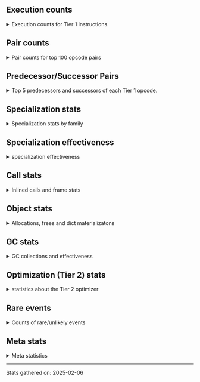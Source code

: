 ## Execution counts

<details>
<summary> Execution counts for Tier 1 instructions. </summary>


The "miss ratio" column shows the percentage of times the instruction
executed that it deoptimized. When this happens, the base unspecialized
instruction is not counted.

<table>
<thead>
<tr>
<th align="left">Name</th>
<th align="right">Base Count</th>
<th align="right">Head Count</th>
<th align="right">Change</th>
</tr>
</thead>
<tbody>
<tr>
<td align="left">CALL_INTRINSIC_1</td>
<td align="right">523,000</td>
<td align="right">277,334</td>
<td align="right">-47.0%</td>
</tr>
<tr>
<td align="left">LIST_EXTEND</td>
<td align="right">523,000</td>
<td align="right">277,334</td>
<td align="right">-47.0%</td>
</tr>
<tr>
<td align="left">FOR_ITER_LIST</td>
<td align="right">1,095,000</td>
<td align="right">1,340,724</td>
<td align="right">22.4%</td>
</tr>
<tr>
<td align="left">JUMP_BACKWARD_JIT</td>
<td align="right">1,230,180</td>
<td align="right">1,475,940</td>
<td align="right">20.0%</td>
</tr>
<tr>
<td align="left">POP_ITER</td>
<td align="right">1,396,560</td>
<td align="right">1,659,284</td>
<td align="right">18.8%</td>
</tr>
<tr>
<td align="left">BUILD_LIST</td>
<td align="right">2,763,880</td>
<td align="right">2,518,214</td>
<td align="right">-8.9%</td>
</tr>
<tr>
<td align="left">NOP</td>
<td align="right">4,650,820</td>
<td align="right">4,405,193</td>
<td align="right">-5.3%</td>
</tr>
<tr>
<td align="left">CALL_LIST_APPEND</td>
<td align="right">4,123,800</td>
<td align="right">4,328,600</td>
<td align="right">5.0%</td>
</tr>
<tr>
<td align="left">CALL_NON_PY_GENERAL</td>
<td align="right">9,436,420</td>
<td align="right">9,892,784</td>
<td align="right">4.8%</td>
</tr>
<tr>
<td align="left">LOAD_ATTR</td>
<td align="right">7,523,440</td>
<td align="right">7,277,714</td>
<td align="right">-3.3%</td>
</tr>
<tr>
<td align="left">LOAD_ATTR_SLOT</td>
<td align="right">33,753,280</td>
<td align="right">32,770,541</td>
<td align="right">-2.9%</td>
</tr>
<tr>
<td align="left">CALL_METHOD_DESCRIPTOR_NOARGS</td>
<td align="right">14,748,980</td>
<td align="right">15,158,580</td>
<td align="right">2.8%</td>
</tr>
<tr>
<td align="left">LOAD_DEREF</td>
<td align="right">29,937,740</td>
<td align="right">30,452,028</td>
<td align="right">1.7%</td>
</tr>
<tr>
<td align="left">PUSH_NULL</td>
<td align="right">30,182,460</td>
<td align="right">29,691,206</td>
<td align="right">-1.6%</td>
</tr>
<tr>
<td align="left">LOAD_ATTR_METHOD_WITH_VALUES</td>
<td align="right">55,499,020</td>
<td align="right">56,365,082</td>
<td align="right">1.6%</td>
</tr>
<tr>
<td align="left">POP_JUMP_IF_NOT_NONE</td>
<td align="right">16,631,800</td>
<td align="right">16,836,639</td>
<td align="right">1.2%</td>
</tr>
<tr>
<td align="left">STORE_FAST</td>
<td align="right">66,604,860</td>
<td align="right">67,219,358</td>
<td align="right">0.9%</td>
</tr>
<tr>
<td align="left">CALL_PY_EXACT_ARGS</td>
<td align="right">34,336,360</td>
<td align="right">34,090,797</td>
<td align="right">-0.7%</td>
</tr>
<tr>
<td align="left">POP_TOP</td>
<td align="right">57,857,900</td>
<td align="right">58,109,464</td>
<td align="right">0.4%</td>
</tr>
<tr>
<td align="left">RESUME_CHECK</td>
<td align="right">65,590,380</td>
<td align="right">65,346,130</td>
<td align="right">-0.4%</td>
</tr>
<tr>
<td align="left">LOAD_CONST_IMMORTAL</td>
<td align="right">71,875,680</td>
<td align="right">72,128,621</td>
<td align="right">0.4%</td>
</tr>
<tr>
<td align="left">LOAD_ATTR_METHOD_NO_DICT</td>
<td align="right">17,774,000</td>
<td align="right">17,733,080</td>
<td align="right">-0.2%</td>
</tr>
<tr>
<td align="left">ENTER_EXECUTOR</td>
<td align="right">23,714,460</td>
<td align="right">23,674,799</td>
<td align="right">-0.2%</td>
</tr>
<tr>
<td align="left">LOAD_FAST</td>
<td align="right">287,756,320</td>
<td align="right">288,009,898</td>
<td align="right">0.1%</td>
</tr>
<tr>
<td align="left">TO_BOOL_BOOL</td>
<td align="right">40,418,260</td>
<td align="right">40,384,601</td>
<td align="right">-0.1%</td>
</tr>
<tr>
<td align="left">POP_JUMP_IF_FALSE</td>
<td align="right">78,860,120</td>
<td align="right">78,826,500</td>
<td align="right">-0.0%</td>
</tr>
<tr>
<td align="left">LOAD_ATTR_INSTANCE_VALUE</td>
<td align="right">35,381,380</td>
<td align="right">35,388,504</td>
<td align="right">0.0%</td>
</tr>
<tr>
<td align="left">CALL_TYPE_1</td>
<td align="right">764,700</td>
<td align="right">764,739</td>
<td align="right">0.0%</td>
</tr>
<tr>
<td align="left">CONTAINS_OP_DICT</td>
<td align="right">764,700</td>
<td align="right">764,739</td>
<td align="right">0.0%</td>
</tr>
<tr>
<td align="left">CONTAINS_OP_SET</td>
<td align="right">764,700</td>
<td align="right">764,739</td>
<td align="right">0.0%</td>
</tr>
<tr>
<td align="left">CALL_KW_PY</td>
<td align="right">764,820</td>
<td align="right">764,859</td>
<td align="right">0.0%</td>
</tr>
<tr>
<td align="left">COPY</td>
<td align="right">766,560</td>
<td align="right">766,599</td>
<td align="right">0.0%</td>
</tr>
<tr>
<td align="left">FOR_ITER_TUPLE</td>
<td align="right">805,560</td>
<td align="right">805,599</td>
<td align="right">0.0%</td>
</tr>
<tr>
<td align="left">FOR_ITER_RANGE</td>
<td align="right">806,940</td>
<td align="right">806,960</td>
<td align="right">0.0%</td>
</tr>
<tr>
<td align="left">LOAD_CONST_MORTAL</td>
<td align="right">2,448,280</td>
<td align="right">2,448,319</td>
<td align="right">0.0%</td>
</tr>
<tr>
<td align="left">LOAD_GLOBAL_BUILTIN</td>
<td align="right">6,507,900</td>
<td align="right">6,507,978</td>
<td align="right">0.0%</td>
</tr>
<tr>
<td align="left">CALL_PY_GENERAL</td>
<td align="right">4,116,380</td>
<td align="right">4,116,419</td>
<td align="right">0.0%</td>
</tr>
<tr>
<td align="left">POP_JUMP_IF_TRUE</td>
<td align="right">5,240,540</td>
<td align="right">5,240,579</td>
<td align="right">0.0%</td>
</tr>
<tr>
<td align="left">BINARY_OP_SUBTRACT_INT</td>
<td align="right">3,564,060</td>
<td align="right">3,564,080</td>
<td align="right">0.0%</td>
</tr>
<tr>
<td align="left">CALL_BUILTIN_FAST</td>
<td align="right">7,759,120</td>
<td align="right">7,759,159</td>
<td align="right">0.0%</td>
</tr>
<tr>
<td align="left">LOAD_GLOBAL_MODULE</td>
<td align="right">43,524,960</td>
<td align="right">43,525,116</td>
<td align="right">0.0%</td>
</tr>
<tr>
<td align="left">LOAD_ATTR_MODULE</td>
<td align="right">24,977,100</td>
<td align="right">24,977,178</td>
<td align="right">0.0%</td>
</tr>
<tr>
<td align="left">LOAD_FAST_LOAD_FAST</td>
<td align="right">82,611,380</td>
<td align="right">82,611,458</td>
<td align="right">0.0%</td>
</tr>
<tr>
<td align="left">RETURN_VALUE</td>
<td align="right">95,718,500</td>
<td align="right">95,718,578</td>
<td align="right">0.0%</td>
</tr>
<tr>
<td align="left">LOAD_SMALL_INT</td>
<td align="right">26,486,020</td>
<td align="right">26,486,040</td>
<td align="right">0.0%</td>
</tr>
<tr>
<td align="left">STORE_ATTR_SLOT</td>
<td align="right">56,779,020</td>
<td align="right">56,779,020</td>
<td align="right">0.0%</td>
</tr>
<tr>
<td align="left">INTERPRETER_EXIT</td>
<td align="right">23,714,760</td>
<td align="right">23,714,760</td>
<td align="right">0.0%</td>
</tr>
<tr>
<td align="left">TO_BOOL_NONE</td>
<td align="right">19,295,420</td>
<td align="right">19,295,420</td>
<td align="right">0.0%</td>
</tr>
<tr>
<td align="left">COMPARE_OP_INT</td>
<td align="right">18,164,700</td>
<td align="right">18,164,700</td>
<td align="right">0.0%</td>
</tr>
<tr>
<td align="left">POP_JUMP_IF_NONE</td>
<td align="right">17,356,320</td>
<td align="right">17,356,320</td>
<td align="right">0.0%</td>
</tr>
<tr>
<td align="left">CALL_BUILTIN_O</td>
<td align="right">12,508,500</td>
<td align="right">12,508,500</td>
<td align="right">0.0%</td>
</tr>
<tr>
<td align="left">BINARY_OP_ADD_INT</td>
<td align="right">12,317,100</td>
<td align="right">12,317,100</td>
<td align="right">0.0%</td>
</tr>
<tr>
<td align="left">CALL_FUNCTION_EX</td>
<td align="right">12,025,320</td>
<td align="right">12,025,320</td>
<td align="right">0.0%</td>
</tr>
<tr>
<td align="left">STORE_DEREF</td>
<td align="right">9,244,440</td>
<td align="right">9,244,440</td>
<td align="right">0.0%</td>
</tr>
<tr>
<td align="left">EXIT_INIT_CHECK</td>
<td align="right">7,830,320</td>
<td align="right">7,830,320</td>
<td align="right">0.0%</td>
</tr>
<tr>
<td align="left">CALL_ALLOC_AND_ENTER_INIT</td>
<td align="right">7,830,320</td>
<td align="right">7,830,320</td>
<td align="right">0.0%</td>
</tr>
<tr>
<td align="left">CALL_METHOD_DESCRIPTOR_O</td>
<td align="right">7,800,160</td>
<td align="right">7,800,160</td>
<td align="right">0.0%</td>
</tr>
<tr>
<td align="left">RETURN_GENERATOR</td>
<td align="right">6,710,540</td>
<td align="right">6,710,540</td>
<td align="right">0.0%</td>
</tr>
<tr>
<td align="left">BUILD_TUPLE</td>
<td align="right">4,479,540</td>
<td align="right">4,479,540</td>
<td align="right">0.0%</td>
</tr>
<tr>
<td align="left">COPY_FREE_VARS</td>
<td align="right">4,471,520</td>
<td align="right">4,471,520</td>
<td align="right">0.0%</td>
</tr>
<tr>
<td align="left">BUILD_MAP</td>
<td align="right">4,195,300</td>
<td align="right">4,195,300</td>
<td align="right">0.0%</td>
</tr>
<tr>
<td align="left">END_SEND</td>
<td align="right">4,187,100</td>
<td align="right">4,187,100</td>
<td align="right">0.0%</td>
</tr>
<tr>
<td align="left">GET_AWAITABLE</td>
<td align="right">4,187,100</td>
<td align="right">4,187,100</td>
<td align="right">0.0%</td>
</tr>
<tr>
<td align="left">SEND_GEN</td>
<td align="right">4,179,200</td>
<td align="right">4,179,200</td>
<td align="right">0.0%</td>
</tr>
<tr>
<td align="left">JUMP_FORWARD</td>
<td align="right">3,922,260</td>
<td align="right">3,922,260</td>
<td align="right">0.0%</td>
</tr>
<tr>
<td align="left">COMPARE_OP_FLOAT</td>
<td align="right">3,545,080</td>
<td align="right">3,545,080</td>
<td align="right">0.0%</td>
</tr>
<tr>
<td align="left">STORE_ATTR</td>
<td align="right">3,361,100</td>
<td align="right">3,361,100</td>
<td align="right">0.0%</td>
</tr>
<tr>
<td align="left">IS_OP</td>
<td align="right">3,359,520</td>
<td align="right">3,359,520</td>
<td align="right">0.0%</td>
</tr>
<tr>
<td align="left">DICT_MERGE</td>
<td align="right">3,359,280</td>
<td align="right">3,359,280</td>
<td align="right">0.0%</td>
</tr>
<tr>
<td align="left">DELETE_FAST</td>
<td align="right">3,359,220</td>
<td align="right">3,359,220</td>
<td align="right">0.0%</td>
</tr>
<tr>
<td align="left">STORE_SUBSCR_DICT</td>
<td align="right">3,359,220</td>
<td align="right">3,359,220</td>
<td align="right">0.0%</td>
</tr>
<tr>
<td align="left">LIST_APPEND</td>
<td align="right">3,359,160</td>
<td align="right">3,359,160</td>
<td align="right">0.0%</td>
</tr>
<tr>
<td align="left">CALL_ISINSTANCE</td>
<td align="right">3,299,560</td>
<td align="right">3,299,560</td>
<td align="right">0.0%</td>
</tr>
<tr>
<td align="left">MAKE_CELL</td>
<td align="right">2,799,420</td>
<td align="right">2,799,420</td>
<td align="right">0.0%</td>
</tr>
<tr>
<td align="left">CALL_BOUND_METHOD_EXACT_ARGS</td>
<td align="right">2,799,420</td>
<td align="right">2,799,420</td>
<td align="right">0.0%</td>
</tr>
<tr>
<td align="left">GET_ITER</td>
<td align="right">2,530,380</td>
<td align="right">2,530,380</td>
<td align="right">0.0%</td>
</tr>
<tr>
<td align="left">CALL_METHOD_DESCRIPTOR_FAST</td>
<td align="right">2,523,620</td>
<td align="right">2,523,620</td>
<td align="right">0.0%</td>
</tr>
<tr>
<td align="left">SEND</td>
<td align="right">1,671,980</td>
<td align="right">1,671,980</td>
<td align="right">0.0%</td>
</tr>
<tr>
<td align="left">JUMP_BACKWARD_NO_INTERRUPT</td>
<td align="right">1,663,660</td>
<td align="right">1,663,660</td>
<td align="right">0.0%</td>
</tr>
<tr>
<td align="left">YIELD_VALUE</td>
<td align="right">1,663,660</td>
<td align="right">1,663,660</td>
<td align="right">0.0%</td>
</tr>
<tr>
<td align="left">SWAP</td>
<td align="right">1,406,580</td>
<td align="right">1,406,580</td>
<td align="right">0.0%</td>
</tr>
<tr>
<td align="left">CALL_KW_NON_PY</td>
<td align="right">1,122,700</td>
<td align="right">1,122,700</td>
<td align="right">0.0%</td>
</tr>
<tr>
<td align="left">STORE_ATTR_INSTANCE_VALUE</td>
<td align="right">1,122,660</td>
<td align="right">1,122,660</td>
<td align="right">0.0%</td>
</tr>
<tr>
<td align="left">SET_FUNCTION_ATTRIBUTE</td>
<td align="right">1,119,960</td>
<td align="right">1,119,960</td>
<td align="right">0.0%</td>
</tr>
<tr>
<td align="left">LOAD_SUPER_ATTR_METHOD</td>
<td align="right">1,112,180</td>
<td align="right">1,112,180</td>
<td align="right">0.0%</td>
</tr>
<tr>
<td align="left">TO_BOOL</td>
<td align="right">562,080</td>
<td align="right">562,080</td>
<td align="right">0.0%</td>
</tr>
<tr>
<td align="left">CALL_BUILTIN_CLASS</td>
<td align="right">561,780</td>
<td align="right">561,780</td>
<td align="right">0.0%</td>
</tr>
<tr>
<td align="left">MAKE_FUNCTION</td>
<td align="right">560,100</td>
<td align="right">560,100</td>
<td align="right">0.0%</td>
</tr>
<tr>
<td align="left">CALL_BUILTIN_FAST_WITH_KEYWORDS</td>
<td align="right">559,980</td>
<td align="right">559,980</td>
<td align="right">0.0%</td>
</tr>
<tr>
<td align="left">LOAD_FAST_AND_CLEAR</td>
<td align="right">559,860</td>
<td align="right">559,860</td>
<td align="right">0.0%</td>
</tr>
<tr>
<td align="left">BINARY_OP_ADD_FLOAT</td>
<td align="right">277,300</td>
<td align="right">277,300</td>
<td align="right">0.0%</td>
</tr>
<tr>
<td align="left">COMPARE_OP</td>
<td align="right">276,420</td>
<td align="right">276,420</td>
<td align="right">0.0%</td>
</tr>
<tr>
<td align="left">TO_BOOL_LIST</td>
<td align="right">248,460</td>
<td align="right">248,460</td>
<td align="right">0.0%</td>
</tr>
<tr>
<td align="left">BINARY_SUBSCR_LIST_INT</td>
<td align="right">245,940</td>
<td align="right">245,940</td>
<td align="right">0.0%</td>
</tr>
<tr>
<td align="left">NOT_TAKEN</td>
<td align="right">116,340</td>
<td align="right">116,340</td>
<td align="right">0.0%</td>
</tr>
<tr>
<td align="left">CALL_LEN</td>
<td align="right">4,140</td>
<td align="right">4,140</td>
<td align="right">0.0%</td>
</tr>
<tr>
<td align="left">CALL</td>
<td align="right">2,400</td>
<td align="right">2,400</td>
<td align="right">0.0%</td>
</tr>
<tr>
<td align="left">TO_BOOL_INT</td>
<td align="right">1,740</td>
<td align="right">1,740</td>
<td align="right">0.0%</td>
</tr>
<tr>
<td align="left">CALL_METHOD_DESCRIPTOR_FAST_WITH_KEYWORDS</td>
<td align="right">1,560</td>
<td align="right">1,560</td>
<td align="right">0.0%</td>
</tr>
<tr>
<td align="left">LOAD_GLOBAL</td>
<td align="right">1,320</td>
<td align="right">1,320</td>
<td align="right">0.0%</td>
</tr>
<tr>
<td align="left">BINARY_OP_EXTEND</td>
<td align="right">360</td>
<td align="right">360</td>
<td align="right">0.0%</td>
</tr>
<tr>
<td align="left">BINARY_SUBSCR</td>
<td align="right">320</td>
<td align="right">320</td>
<td align="right">0.0%</td>
</tr>
<tr>
<td align="left">BINARY_OP</td>
<td align="right">320</td>
<td align="right">320</td>
<td align="right">0.0%</td>
</tr>
<tr>
<td align="left">BINARY_SUBSCR_TUPLE_INT</td>
<td align="right">300</td>
<td align="right">300</td>
<td align="right">0.0%</td>
</tr>
<tr>
<td align="left">FORMAT_SIMPLE</td>
<td align="right">240</td>
<td align="right">240</td>
<td align="right">0.0%</td>
</tr>
<tr>
<td align="left">FOR_ITER</td>
<td align="right">240</td>
<td align="right">240</td>
<td align="right">0.0%</td>
</tr>
<tr>
<td align="left">LOAD_ATTR_CLASS</td>
<td align="right">240</td>
<td align="right">240</td>
<td align="right">0.0%</td>
</tr>
<tr>
<td align="left">UNPACK_SEQUENCE_TWO_TUPLE</td>
<td align="right">240</td>
<td align="right">240</td>
<td align="right">0.0%</td>
</tr>
<tr>
<td align="left">STORE_FAST_STORE_FAST</td>
<td align="right">180</td>
<td align="right">180</td>
<td align="right">0.0%</td>
</tr>
<tr>
<td align="left">LOAD_SUPER_ATTR</td>
<td align="right">160</td>
<td align="right">160</td>
<td align="right">0.0%</td>
</tr>
<tr>
<td align="left">CHECK_EXC_MATCH</td>
<td align="right">120</td>
<td align="right">120</td>
<td align="right">0.0%</td>
</tr>
<tr>
<td align="left">POP_EXCEPT</td>
<td align="right">120</td>
<td align="right">120</td>
<td align="right">0.0%</td>
</tr>
<tr>
<td align="left">PUSH_EXC_INFO</td>
<td align="right">120</td>
<td align="right">120</td>
<td align="right">0.0%</td>
</tr>
<tr>
<td align="left">UNARY_INVERT</td>
<td align="right">120</td>
<td align="right">120</td>
<td align="right">0.0%</td>
</tr>
<tr>
<td align="left">UNARY_NOT</td>
<td align="right">120</td>
<td align="right">120</td>
<td align="right">0.0%</td>
</tr>
<tr>
<td align="left">BUILD_STRING</td>
<td align="right">120</td>
<td align="right">120</td>
<td align="right">0.0%</td>
</tr>
<tr>
<td align="left">BINARY_SUBSCR_DICT</td>
<td align="right">120</td>
<td align="right">120</td>
<td align="right">0.0%</td>
</tr>
<tr>
<td align="left">UNPACK_SEQUENCE</td>
<td align="right">80</td>
<td align="right">80</td>
<td align="right">0.0%</td>
</tr>
<tr>
<td align="left">IMPORT_NAME</td>
<td align="right">60</td>
<td align="right">60</td>
<td align="right">0.0%</td>
</tr>
<tr>
<td align="left">RAISE_VARARGS</td>
<td align="right">60</td>
<td align="right">60</td>
<td align="right">0.0%</td>
</tr>
<tr>
<td align="left">RERAISE</td>
<td align="right">60</td>
<td align="right">60</td>
<td align="right">0.0%</td>
</tr>
<tr>
<td align="left">BINARY_OP_SUBTRACT_FLOAT</td>
<td align="right">60</td>
<td align="right">60</td>
<td align="right">0.0%</td>
</tr>
<tr>
<td align="left">BINARY_SUBSCR_GETITEM</td>
<td align="right">60</td>
<td align="right">60</td>
<td align="right">0.0%</td>
</tr>
<tr>
<td align="left">CALL_BOUND_METHOD_GENERAL</td>
<td align="right">60</td>
<td align="right">60</td>
<td align="right">0.0%</td>
</tr>
<tr>
<td align="left">LOAD_ATTR_NONDESCRIPTOR_WITH_VALUES</td>
<td align="right">60</td>
<td align="right">60</td>
<td align="right">0.0%</td>
</tr>
<tr>
<td align="left">CALL_KW</td>
<td align="right">40</td>
<td align="right">40</td>
<td align="right">0.0%</td>
</tr>
<tr>
<td align="left">STORE_SUBSCR</td>
<td align="right">20</td>
<td align="right">20</td>
<td align="right">0.0%</td>
</tr>
<tr>
<td align="left">CONTAINS_OP</td>
<td align="right">20</td>
<td align="right">20</td>
<td align="right">0.0%</td>
</tr>
</tbody>
</table>


</details>

## Pair counts

<details>
<summary> Pair counts for top 100 opcode pairs </summary>


Pairs of specialized operations that deoptimize and are then followed by
the corresponding unspecialized instruction are not counted as pairs.

Not included in comparative output.


</details>

## Predecessor/Successor Pairs

<details>
<summary> Top 5 predecessors and successors of each Tier 1 opcode. </summary>


This does not include the unspecialized instructions that occur after a
specialized instruction deoptimizes.

Not included in comparative output.


</details>

## Specialization stats

<details>
<summary> Specialization stats by family </summary>

### BINARY_OP

<details>
<summary> specialization stats for BINARY_OP family </summary>

<table>
<thead>
<tr>
<th align="left">Kind</th>
<th align="right">Base Count</th>
<th align="right">Base Ratio</th>
<th align="right">Head Count</th>
<th align="right">Head Ratio</th>
<th align="right">Change</th>
</tr>
</thead>
<tbody>
<tr>
<td align="left">
deferred
<details>
<summary>ⓘ</summary>

Lists the number of "deferred" (i.e. not specialized) instructions executed.
</details>
</td>
<td align="right">120</td>
<td align="right">0.0%</td>
<td align="right">120</td>
<td align="right">0.0%</td>
<td align="right">0.0%</td>
</tr>
<tr>
<td align="left">
hit
<details>
<summary>ⓘ</summary>

Specialized instructions that complete.
</details>
</td>
<td align="right">18,753,400</td>
<td align="right">100.0%</td>
<td align="right">18,753,400</td>
<td align="right">100.0%</td>
<td align="right">0.0%</td>
</tr>
</tbody>
</table>

<table>
<thead>
<tr>
<th align="left">Success</th>
<th align="right">Base Count</th>
<th align="right">Base Ratio</th>
<th align="right">Head Count</th>
<th align="right">Head Ratio</th>
<th align="right">Change</th>
</tr>
</thead>
<tbody>
<tr>
<td align="left">Success</td>
<td align="right">180</td>
<td align="right">90.0%</td>
<td align="right">180</td>
<td align="right">90.0%</td>
<td align="right">0.0%</td>
</tr>
<tr>
<td align="left">Failure</td>
<td align="right">20</td>
<td align="right">10.0%</td>
<td align="right">20</td>
<td align="right">10.0%</td>
<td align="right">0.0%</td>
</tr>
</tbody>
</table>

<table>
<thead>
<tr>
<th align="left">Failure kind</th>
<th align="right">Base Count</th>
<th align="right">Base Ratio</th>
<th align="right">Head Count</th>
<th align="right">Head Ratio</th>
<th align="right">Change</th>
</tr>
</thead>
<tbody>
<tr>
<td align="left">true divide other</td>
<td align="right">20</td>
<td align="right">100.0%</td>
<td align="right">20</td>
<td align="right">100.0%</td>
<td align="right">0.0%</td>
</tr>
</tbody>
</table>


</details>

### BINARY_SUBSCR

<details>
<summary> specialization stats for BINARY_SUBSCR family </summary>

<table>
<thead>
<tr>
<th align="left">Kind</th>
<th align="right">Base Count</th>
<th align="right">Base Ratio</th>
<th align="right">Head Count</th>
<th align="right">Head Ratio</th>
<th align="right">Change</th>
</tr>
</thead>
<tbody>
<tr>
<td align="left">
deferred
<details>
<summary>ⓘ</summary>

Lists the number of "deferred" (i.e. not specialized) instructions executed.
</details>
</td>
<td align="right">240</td>
<td align="right">0.1%</td>
<td align="right">240</td>
<td align="right">0.1%</td>
<td align="right">0.0%</td>
</tr>
<tr>
<td align="left">
hit
<details>
<summary>ⓘ</summary>

Specialized instructions that complete.
</details>
</td>
<td align="right">276,580</td>
<td align="right">99.9%</td>
<td align="right">276,580</td>
<td align="right">99.9%</td>
<td align="right">0.0%</td>
</tr>
</tbody>
</table>

<table>
<thead>
<tr>
<th align="left">Success</th>
<th align="right">Base Count</th>
<th align="right">Base Ratio</th>
<th align="right">Head Count</th>
<th align="right">Head Ratio</th>
<th align="right">Change</th>
</tr>
</thead>
<tbody>
<tr>
<td align="left">Success</td>
<td align="right">40</td>
<td align="right">50.0%</td>
<td align="right">40</td>
<td align="right">50.0%</td>
<td align="right">0.0%</td>
</tr>
<tr>
<td align="left">Failure</td>
<td align="right">40</td>
<td align="right">50.0%</td>
<td align="right">40</td>
<td align="right">50.0%</td>
<td align="right">0.0%</td>
</tr>
</tbody>
</table>

<table>
<thead>
<tr>
<th align="left">Failure kind</th>
<th align="right">Base Count</th>
<th align="right">Base Ratio</th>
<th align="right">Head Count</th>
<th align="right">Head Ratio</th>
<th align="right">Change</th>
</tr>
</thead>
<tbody>
<tr>
<td align="left">other</td>
<td align="right">40</td>
<td align="right">100.0%</td>
<td align="right">40</td>
<td align="right">100.0%</td>
<td align="right">0.0%</td>
</tr>
</tbody>
</table>


</details>

### CALL

<details>
<summary> specialization stats for CALL family </summary>

<table>
<thead>
<tr>
<th align="left">Kind</th>
<th align="right">Base Count</th>
<th align="right">Base Ratio</th>
<th align="right">Head Count</th>
<th align="right">Head Ratio</th>
<th align="right">Change</th>
</tr>
</thead>
<tbody>
<tr>
<td align="left">
deferred
<details>
<summary>ⓘ</summary>

Lists the number of "deferred" (i.e. not specialized) instructions executed.
</details>
</td>
<td align="right">3,359,520</td>
<td align="right">2.4%</td>
<td align="right">3,359,520</td>
<td align="right">2.4%</td>
<td align="right">0.0%</td>
</tr>
<tr>
<td align="left">
hit
<details>
<summary>ⓘ</summary>

Specialized instructions that complete.
</details>
</td>
<td align="right">137,820,120</td>
<td align="right">97.6%</td>
<td align="right">137,820,120</td>
<td align="right">97.6%</td>
<td align="right">0.0%</td>
</tr>
<tr>
<td align="left">
miss
<details>
<summary>ⓘ</summary>

Specialized instructions that deopt.
</details>
</td>
<td align="right">3,424,120</td>
<td align="right">2.4%</td>
<td align="right">3,424,120</td>
<td align="right">2.4%</td>
<td align="right">0.0%</td>
</tr>
</tbody>
</table>

<table>
<thead>
<tr>
<th align="left">Success</th>
<th align="right">Base Count</th>
<th align="right">Base Ratio</th>
<th align="right">Head Count</th>
<th align="right">Head Ratio</th>
<th align="right">Change</th>
</tr>
</thead>
<tbody>
<tr>
<td align="left">Success</td>
<td align="right">67,000</td>
<td align="right">100.0%</td>
<td align="right">67,000</td>
<td align="right">100.0%</td>
<td align="right">0.0%</td>
</tr>
<tr>
<td align="left">Failure</td>
<td align="right">0</td>
<td align="right">0.0%</td>
<td align="right">0</td>
<td align="right">0.0%</td>
<td align="right"></td>
</tr>
</tbody>
</table>

<table>
<thead>
<tr>
<th align="left">Failure kind</th>
<th align="right">Base Count</th>
<th align="right">Base Ratio</th>
<th align="right">Head Count</th>
<th align="right">Head Ratio</th>
<th align="right">Change</th>
</tr>
</thead>
<tbody>
<tr>
<td align="left">init not python</td>
<td align="right">20</td>
<td align="right">20 / 0 !!</td>
<td align="right">20</td>
<td align="right">20 / 0 !!</td>
<td align="right">0.0%</td>
</tr>
</tbody>
</table>


</details>

### CALL_KW

<details>
<summary> specialization stats for CALL_KW family </summary>

<table>
<thead>
<tr>
<th align="left">Success</th>
<th align="right">Base Count</th>
<th align="right">Base Ratio</th>
<th align="right">Head Count</th>
<th align="right">Head Ratio</th>
<th align="right">Change</th>
</tr>
</thead>
<tbody>
<tr>
<td align="left">Success</td>
<td align="right">40</td>
<td align="right">100.0%</td>
<td align="right">40</td>
<td align="right">100.0%</td>
<td align="right">0.0%</td>
</tr>
<tr>
<td align="left">Failure</td>
<td align="right">0</td>
<td align="right">0.0%</td>
<td align="right">0</td>
<td align="right">0.0%</td>
<td align="right"></td>
</tr>
</tbody>
</table>


</details>

### COMPARE_OP

<details>
<summary> specialization stats for COMPARE_OP family </summary>

<table>
<thead>
<tr>
<th align="left">Kind</th>
<th align="right">Base Count</th>
<th align="right">Base Ratio</th>
<th align="right">Head Count</th>
<th align="right">Head Ratio</th>
<th align="right">Change</th>
</tr>
</thead>
<tbody>
<tr>
<td align="left">
deferred
<details>
<summary>ⓘ</summary>

Lists the number of "deferred" (i.e. not specialized) instructions executed.
</details>
</td>
<td align="right">276,280</td>
<td align="right">1.2%</td>
<td align="right">276,280</td>
<td align="right">1.2%</td>
<td align="right">0.0%</td>
</tr>
<tr>
<td align="left">
hit
<details>
<summary>ⓘ</summary>

Specialized instructions that complete.
</details>
</td>
<td align="right">22,283,500</td>
<td align="right">98.8%</td>
<td align="right">22,283,500</td>
<td align="right">98.8%</td>
<td align="right">0.0%</td>
</tr>
</tbody>
</table>

<table>
<thead>
<tr>
<th align="left">Success</th>
<th align="right">Base Count</th>
<th align="right">Base Ratio</th>
<th align="right">Head Count</th>
<th align="right">Head Ratio</th>
<th align="right">Change</th>
</tr>
</thead>
<tbody>
<tr>
<td align="left">Success</td>
<td align="right">20</td>
<td align="right">14.3%</td>
<td align="right">20</td>
<td align="right">14.3%</td>
<td align="right">0.0%</td>
</tr>
<tr>
<td align="left">Failure</td>
<td align="right">120</td>
<td align="right">85.7%</td>
<td align="right">120</td>
<td align="right">85.7%</td>
<td align="right">0.0%</td>
</tr>
</tbody>
</table>

<table>
<thead>
<tr>
<th align="left">Failure kind</th>
<th align="right">Base Count</th>
<th align="right">Base Ratio</th>
<th align="right">Head Count</th>
<th align="right">Head Ratio</th>
<th align="right">Change</th>
</tr>
</thead>
<tbody>
<tr>
<td align="left">float long</td>
<td align="right">60</td>
<td align="right">50.0%</td>
<td align="right">60</td>
<td align="right">50.0%</td>
<td align="right">0.0%</td>
</tr>
<tr>
<td align="left">tuple</td>
<td align="right">40</td>
<td align="right">33.3%</td>
<td align="right">40</td>
<td align="right">33.3%</td>
<td align="right">0.0%</td>
</tr>
<tr>
<td align="left">bool</td>
<td align="right">20</td>
<td align="right">16.7%</td>
<td align="right">20</td>
<td align="right">16.7%</td>
<td align="right">0.0%</td>
</tr>
</tbody>
</table>


</details>

### CONTAINS_OP

<details>
<summary> specialization stats for CONTAINS_OP family </summary>

<table>
<thead>
<tr>
<th align="left">Kind</th>
<th align="right">Base Count</th>
<th align="right">Base Ratio</th>
<th align="right">Head Count</th>
<th align="right">Head Ratio</th>
<th align="right">Change</th>
</tr>
</thead>
<tbody>
<tr>
<td align="left">
hit
<details>
<summary>ⓘ</summary>

Specialized instructions that complete.
</details>
</td>
<td align="right">6,718,440</td>
<td align="right">100.0%</td>
<td align="right">6,718,440</td>
<td align="right">100.0%</td>
<td align="right">0.0%</td>
</tr>
</tbody>
</table>

<table>
<thead>
<tr>
<th align="left">Success</th>
<th align="right">Base Count</th>
<th align="right">Base Ratio</th>
<th align="right">Head Count</th>
<th align="right">Head Ratio</th>
<th align="right">Change</th>
</tr>
</thead>
<tbody>
<tr>
<td align="left">Success</td>
<td align="right">20</td>
<td align="right">100.0%</td>
<td align="right">20</td>
<td align="right">100.0%</td>
<td align="right">0.0%</td>
</tr>
<tr>
<td align="left">Failure</td>
<td align="right">0</td>
<td align="right">0.0%</td>
<td align="right">0</td>
<td align="right">0.0%</td>
<td align="right"></td>
</tr>
</tbody>
</table>


</details>

### FOR_ITER

<details>
<summary> specialization stats for FOR_ITER family </summary>

<table>
<thead>
<tr>
<th align="left">Kind</th>
<th align="right">Base Count</th>
<th align="right">Base Ratio</th>
<th align="right">Head Count</th>
<th align="right">Head Ratio</th>
<th align="right">Change</th>
</tr>
</thead>
<tbody>
<tr>
<td align="left">
hit
<details>
<summary>ⓘ</summary>

Specialized instructions that complete.
</details>
</td>
<td align="right">2,707,500</td>
<td align="right">100.0%</td>
<td align="right">2,953,283</td>
<td align="right">100.0%</td>
<td align="right">9.1%</td>
</tr>
<tr>
<td align="left">
deferred
<details>
<summary>ⓘ</summary>

Lists the number of "deferred" (i.e. not specialized) instructions executed.
</details>
</td>
<td align="right">180</td>
<td align="right">0.0%</td>
<td align="right">180</td>
<td align="right">0.0%</td>
<td align="right">0.0%</td>
</tr>
</tbody>
</table>

<table>
<thead>
<tr>
<th align="left">Success</th>
<th align="right">Base Count</th>
<th align="right">Base Ratio</th>
<th align="right">Head Count</th>
<th align="right">Head Ratio</th>
<th align="right">Change</th>
</tr>
</thead>
<tbody>
<tr>
<td align="left">Success</td>
<td align="right">20</td>
<td align="right">33.3%</td>
<td align="right">20</td>
<td align="right">33.3%</td>
<td align="right">0.0%</td>
</tr>
<tr>
<td align="left">Failure</td>
<td align="right">40</td>
<td align="right">66.7%</td>
<td align="right">40</td>
<td align="right">66.7%</td>
<td align="right">0.0%</td>
</tr>
</tbody>
</table>

<table>
<thead>
<tr>
<th align="left">Failure kind</th>
<th align="right">Base Count</th>
<th align="right">Base Ratio</th>
<th align="right">Head Count</th>
<th align="right">Head Ratio</th>
<th align="right">Change</th>
</tr>
</thead>
<tbody>
<tr>
<td align="left">dict items</td>
<td align="right">40</td>
<td align="right">100.0%</td>
<td align="right">40</td>
<td align="right">100.0%</td>
<td align="right">0.0%</td>
</tr>
</tbody>
</table>


</details>

### LOAD_ATTR

<details>
<summary> specialization stats for LOAD_ATTR family </summary>

<table>
<thead>
<tr>
<th align="left">Kind</th>
<th align="right">Base Count</th>
<th align="right">Base Ratio</th>
<th align="right">Head Count</th>
<th align="right">Head Ratio</th>
<th align="right">Change</th>
</tr>
</thead>
<tbody>
<tr>
<td align="left">
deferred
<details>
<summary>ⓘ</summary>

Lists the number of "deferred" (i.e. not specialized) instructions executed.
</details>
</td>
<td align="right">7,518,560</td>
<td align="right">2.7%</td>
<td align="right">7,272,894</td>
<td align="right">2.7%</td>
<td align="right">-3.3%</td>
</tr>
<tr>
<td align="left">
miss
<details>
<summary>ⓘ</summary>

Specialized instructions that deopt.
</details>
</td>
<td align="right">508,940</td>
<td align="right">0.2%</td>
<td align="right">502,097</td>
<td align="right">0.2%</td>
<td align="right">-1.3%</td>
</tr>
<tr>
<td align="left">
hit
<details>
<summary>ⓘ</summary>

Specialized instructions that complete.
</details>
</td>
<td align="right">265,894,140</td>
<td align="right">97.1%</td>
<td align="right">265,900,883</td>
<td align="right">97.2%</td>
<td align="right">0.0%</td>
</tr>
</tbody>
</table>

<table>
<thead>
<tr>
<th align="left">Success</th>
<th align="right">Base Count</th>
<th align="right">Base Ratio</th>
<th align="right">Head Count</th>
<th align="right">Head Ratio</th>
<th align="right">Change</th>
</tr>
</thead>
<tbody>
<tr>
<td align="left">Failure</td>
<td align="right">2,200</td>
<td align="right">15.2%</td>
<td align="right">2,140</td>
<td align="right">15.0%</td>
<td align="right">-2.7%</td>
</tr>
<tr>
<td align="left">Success</td>
<td align="right">12,260</td>
<td align="right">84.8%</td>
<td align="right">12,160</td>
<td align="right">85.0%</td>
<td align="right">-0.8%</td>
</tr>
</tbody>
</table>

<table>
<thead>
<tr>
<th align="left">Failure kind</th>
<th align="right">Base Count</th>
<th align="right">Base Ratio</th>
<th align="right">Head Count</th>
<th align="right">Head Ratio</th>
<th align="right">Change</th>
</tr>
</thead>
<tbody>
<tr>
<td align="left">method</td>
<td align="right">920</td>
<td align="right">41.8%</td>
<td align="right">860</td>
<td align="right">40.2%</td>
<td align="right">-6.5%</td>
</tr>
<tr>
<td align="left">overriding descriptor</td>
<td align="right">940</td>
<td align="right">42.7%</td>
<td align="right">940</td>
<td align="right">43.9%</td>
<td align="right">0.0%</td>
</tr>
<tr>
<td align="left">module attr not found</td>
<td align="right">260</td>
<td align="right">11.8%</td>
<td align="right">260</td>
<td align="right">12.1%</td>
<td align="right">0.0%</td>
</tr>
<tr>
<td align="left">metaclass attribute</td>
<td align="right">20</td>
<td align="right">0.9%</td>
<td align="right">20</td>
<td align="right">0.9%</td>
<td align="right">0.0%</td>
</tr>
</tbody>
</table>


</details>

### LOAD_GLOBAL

<details>
<summary> specialization stats for LOAD_GLOBAL family </summary>

<table>
<thead>
<tr>
<th align="left">Kind</th>
<th align="right">Base Count</th>
<th align="right">Base Ratio</th>
<th align="right">Head Count</th>
<th align="right">Head Ratio</th>
<th align="right">Change</th>
</tr>
</thead>
<tbody>
<tr>
<td align="left">
hit
<details>
<summary>ⓘ</summary>

Specialized instructions that complete.
</details>
</td>
<td align="right">50,032,800</td>
<td align="right">100.0%</td>
<td align="right">50,033,034</td>
<td align="right">100.0%</td>
<td align="right">0.0%</td>
</tr>
<tr>
<td align="left">
deopt
<details>
<summary>ⓘ</summary>

Specialized instructions that deopt.
</details>
</td>
<td align="right">60</td>
<td align="right">0.0%</td>
<td align="right">60</td>
<td align="right">0.0%</td>
<td align="right">0.0%</td>
</tr>
<tr>
<td align="left">
miss
<details>
<summary>ⓘ</summary>

Specialized instructions that deopt.
</details>
</td>
<td align="right">60</td>
<td align="right">0.0%</td>
<td align="right">60</td>
<td align="right">0.0%</td>
<td align="right">0.0%</td>
</tr>
</tbody>
</table>

<table>
<thead>
<tr>
<th align="left">Success</th>
<th align="right">Base Count</th>
<th align="right">Base Ratio</th>
<th align="right">Head Count</th>
<th align="right">Head Ratio</th>
<th align="right">Change</th>
</tr>
</thead>
<tbody>
<tr>
<td align="left">Success</td>
<td align="right">1,320</td>
<td align="right">100.0%</td>
<td align="right">1,320</td>
<td align="right">100.0%</td>
<td align="right">0.0%</td>
</tr>
<tr>
<td align="left">Failure</td>
<td align="right">0</td>
<td align="right">0.0%</td>
<td align="right">0</td>
<td align="right">0.0%</td>
<td align="right"></td>
</tr>
</tbody>
</table>


</details>

### LOAD_SUPER_ATTR

<details>
<summary> specialization stats for LOAD_SUPER_ATTR family </summary>

<table>
<thead>
<tr>
<th align="left">Kind</th>
<th align="right">Base Count</th>
<th align="right">Base Ratio</th>
<th align="right">Head Count</th>
<th align="right">Head Ratio</th>
<th align="right">Change</th>
</tr>
</thead>
<tbody>
<tr>
<td align="left">
hit
<details>
<summary>ⓘ</summary>

Specialized instructions that complete.
</details>
</td>
<td align="right">1,112,180</td>
<td align="right">100.0%</td>
<td align="right">1,112,180</td>
<td align="right">100.0%</td>
<td align="right">0.0%</td>
</tr>
</tbody>
</table>

<table>
<thead>
<tr>
<th align="left">Success</th>
<th align="right">Base Count</th>
<th align="right">Base Ratio</th>
<th align="right">Head Count</th>
<th align="right">Head Ratio</th>
<th align="right">Change</th>
</tr>
</thead>
<tbody>
<tr>
<td align="left">Success</td>
<td align="right">160</td>
<td align="right">100.0%</td>
<td align="right">160</td>
<td align="right">100.0%</td>
<td align="right">0.0%</td>
</tr>
<tr>
<td align="left">Failure</td>
<td align="right">0</td>
<td align="right">0.0%</td>
<td align="right">0</td>
<td align="right">0.0%</td>
<td align="right"></td>
</tr>
</tbody>
</table>


</details>

### SEND

<details>
<summary> specialization stats for SEND family </summary>

<table>
<thead>
<tr>
<th align="left">Kind</th>
<th align="right">Base Count</th>
<th align="right">Base Ratio</th>
<th align="right">Head Count</th>
<th align="right">Head Ratio</th>
<th align="right">Change</th>
</tr>
</thead>
<tbody>
<tr>
<td align="left">
deferred
<details>
<summary>ⓘ</summary>

Lists the number of "deferred" (i.e. not specialized) instructions executed.
</details>
</td>
<td align="right">1,671,560</td>
<td align="right">28.6%</td>
<td align="right">1,671,560</td>
<td align="right">28.6%</td>
<td align="right">0.0%</td>
</tr>
<tr>
<td align="left">
hit
<details>
<summary>ⓘ</summary>

Specialized instructions that complete.
</details>
</td>
<td align="right">4,179,200</td>
<td align="right">71.4%</td>
<td align="right">4,179,200</td>
<td align="right">71.4%</td>
<td align="right">0.0%</td>
</tr>
</tbody>
</table>

<table>
<thead>
<tr>
<th align="left">Success</th>
<th align="right">Base Count</th>
<th align="right">Base Ratio</th>
<th align="right">Head Count</th>
<th align="right">Head Ratio</th>
<th align="right">Change</th>
</tr>
</thead>
<tbody>
<tr>
<td align="left">Success</td>
<td align="right">0</td>
<td align="right">0.0%</td>
<td align="right">0</td>
<td align="right">0.0%</td>
<td align="right"></td>
</tr>
<tr>
<td align="left">Failure</td>
<td align="right">420</td>
<td align="right">100.0%</td>
<td align="right">420</td>
<td align="right">100.0%</td>
<td align="right">0.0%</td>
</tr>
</tbody>
</table>

<table>
<thead>
<tr>
<th align="left">Failure kind</th>
<th align="right">Base Count</th>
<th align="right">Base Ratio</th>
<th align="right">Head Count</th>
<th align="right">Head Ratio</th>
<th align="right">Change</th>
</tr>
</thead>
<tbody>
<tr>
<td align="left">other</td>
<td align="right">420</td>
<td align="right">100.0%</td>
<td align="right">420</td>
<td align="right">100.0%</td>
<td align="right">0.0%</td>
</tr>
</tbody>
</table>


</details>

### STORE_ATTR

<details>
<summary> specialization stats for STORE_ATTR family </summary>

<table>
<thead>
<tr>
<th align="left">Kind</th>
<th align="right">Base Count</th>
<th align="right">Base Ratio</th>
<th align="right">Head Count</th>
<th align="right">Head Ratio</th>
<th align="right">Change</th>
</tr>
</thead>
<tbody>
<tr>
<td align="left">
deferred
<details>
<summary>ⓘ</summary>

Lists the number of "deferred" (i.e. not specialized) instructions executed.
</details>
</td>
<td align="right">3,359,340</td>
<td align="right">5.5%</td>
<td align="right">3,359,340</td>
<td align="right">5.5%</td>
<td align="right">0.0%</td>
</tr>
<tr>
<td align="left">
hit
<details>
<summary>ⓘ</summary>

Specialized instructions that complete.
</details>
</td>
<td align="right">54,444,120</td>
<td align="right">88.8%</td>
<td align="right">54,444,120</td>
<td align="right">88.8%</td>
<td align="right">0.0%</td>
</tr>
<tr>
<td align="left">
miss
<details>
<summary>ⓘ</summary>

Specialized instructions that deopt.
</details>
</td>
<td align="right">3,487,720</td>
<td align="right">5.7%</td>
<td align="right">3,487,720</td>
<td align="right">5.7%</td>
<td align="right">0.0%</td>
</tr>
</tbody>
</table>

<table>
<thead>
<tr>
<th align="left">Success</th>
<th align="right">Base Count</th>
<th align="right">Base Ratio</th>
<th align="right">Head Count</th>
<th align="right">Head Ratio</th>
<th align="right">Change</th>
</tr>
</thead>
<tbody>
<tr>
<td align="left">Success</td>
<td align="right">66,700</td>
<td align="right">98.7%</td>
<td align="right">66,700</td>
<td align="right">98.7%</td>
<td align="right">0.0%</td>
</tr>
<tr>
<td align="left">Failure</td>
<td align="right">860</td>
<td align="right">1.3%</td>
<td align="right">860</td>
<td align="right">1.3%</td>
<td align="right">0.0%</td>
</tr>
</tbody>
</table>

<table>
<thead>
<tr>
<th align="left">Failure kind</th>
<th align="right">Base Count</th>
<th align="right">Base Ratio</th>
<th align="right">Head Count</th>
<th align="right">Head Ratio</th>
<th align="right">Change</th>
</tr>
</thead>
<tbody>
<tr>
<td align="left">overriding descriptor</td>
<td align="right">840</td>
<td align="right">97.7%</td>
<td align="right">840</td>
<td align="right">97.7%</td>
<td align="right">0.0%</td>
</tr>
</tbody>
</table>


</details>

### STORE_SUBSCR

<details>
<summary> specialization stats for STORE_SUBSCR family </summary>

<table>
<thead>
<tr>
<th align="left">Kind</th>
<th align="right">Base Count</th>
<th align="right">Base Ratio</th>
<th align="right">Head Count</th>
<th align="right">Head Ratio</th>
<th align="right">Change</th>
</tr>
</thead>
<tbody>
<tr>
<td align="left">
hit
<details>
<summary>ⓘ</summary>

Specialized instructions that complete.
</details>
</td>
<td align="right">3,359,220</td>
<td align="right">100.0%</td>
<td align="right">3,359,220</td>
<td align="right">100.0%</td>
<td align="right">0.0%</td>
</tr>
</tbody>
</table>

<table>
<thead>
<tr>
<th align="left">Success</th>
<th align="right">Base Count</th>
<th align="right">Base Ratio</th>
<th align="right">Head Count</th>
<th align="right">Head Ratio</th>
<th align="right">Change</th>
</tr>
</thead>
<tbody>
<tr>
<td align="left">Success</td>
<td align="right">20</td>
<td align="right">100.0%</td>
<td align="right">20</td>
<td align="right">100.0%</td>
<td align="right">0.0%</td>
</tr>
<tr>
<td align="left">Failure</td>
<td align="right">0</td>
<td align="right">0.0%</td>
<td align="right">0</td>
<td align="right">0.0%</td>
<td align="right"></td>
</tr>
</tbody>
</table>


</details>

### TO_BOOL

<details>
<summary> specialization stats for TO_BOOL family </summary>

<table>
<thead>
<tr>
<th align="left">Kind</th>
<th align="right">Base Count</th>
<th align="right">Base Ratio</th>
<th align="right">Head Count</th>
<th align="right">Head Ratio</th>
<th align="right">Change</th>
</tr>
</thead>
<tbody>
<tr>
<td align="left">
deferred
<details>
<summary>ⓘ</summary>

Lists the number of "deferred" (i.e. not specialized) instructions executed.
</details>
</td>
<td align="right">561,300</td>
<td align="right">0.6%</td>
<td align="right">561,300</td>
<td align="right">0.6%</td>
<td align="right">0.0%</td>
</tr>
<tr>
<td align="left">
hit
<details>
<summary>ⓘ</summary>

Specialized instructions that complete.
</details>
</td>
<td align="right">97,000,960</td>
<td align="right">99.4%</td>
<td align="right">97,000,960</td>
<td align="right">99.4%</td>
<td align="right">0.0%</td>
</tr>
</tbody>
</table>

<table>
<thead>
<tr>
<th align="left">Success</th>
<th align="right">Base Count</th>
<th align="right">Base Ratio</th>
<th align="right">Head Count</th>
<th align="right">Head Ratio</th>
<th align="right">Change</th>
</tr>
</thead>
<tbody>
<tr>
<td align="left">Success</td>
<td align="right">580</td>
<td align="right">74.4%</td>
<td align="right">580</td>
<td align="right">74.4%</td>
<td align="right">0.0%</td>
</tr>
<tr>
<td align="left">Failure</td>
<td align="right">200</td>
<td align="right">25.6%</td>
<td align="right">200</td>
<td align="right">25.6%</td>
<td align="right">0.0%</td>
</tr>
</tbody>
</table>

<table>
<thead>
<tr>
<th align="left">Failure kind</th>
<th align="right">Base Count</th>
<th align="right">Base Ratio</th>
<th align="right">Head Count</th>
<th align="right">Head Ratio</th>
<th align="right">Change</th>
</tr>
</thead>
<tbody>
<tr>
<td align="left">tuple</td>
<td align="right">140</td>
<td align="right">70.0%</td>
<td align="right">140</td>
<td align="right">70.0%</td>
<td align="right">0.0%</td>
</tr>
<tr>
<td align="left">sequence</td>
<td align="right">60</td>
<td align="right">30.0%</td>
<td align="right">60</td>
<td align="right">30.0%</td>
<td align="right">0.0%</td>
</tr>
</tbody>
</table>


</details>

### UNPACK_SEQUENCE

<details>
<summary> specialization stats for UNPACK_SEQUENCE family </summary>

<table>
<thead>
<tr>
<th align="left">Kind</th>
<th align="right">Base Count</th>
<th align="right">Base Ratio</th>
<th align="right">Head Count</th>
<th align="right">Head Ratio</th>
<th align="right">Change</th>
</tr>
</thead>
<tbody>
<tr>
<td align="left">
hit
<details>
<summary>ⓘ</summary>

Specialized instructions that complete.
</details>
</td>
<td align="right">240</td>
<td align="right">75.0%</td>
<td align="right">240</td>
<td align="right">75.0%</td>
<td align="right">0.0%</td>
</tr>
</tbody>
</table>

<table>
<thead>
<tr>
<th align="left">Success</th>
<th align="right">Base Count</th>
<th align="right">Base Ratio</th>
<th align="right">Head Count</th>
<th align="right">Head Ratio</th>
<th align="right">Change</th>
</tr>
</thead>
<tbody>
<tr>
<td align="left">Success</td>
<td align="right">80</td>
<td align="right">100.0%</td>
<td align="right">80</td>
<td align="right">100.0%</td>
<td align="right">0.0%</td>
</tr>
<tr>
<td align="left">Failure</td>
<td align="right">0</td>
<td align="right">0.0%</td>
<td align="right">0</td>
<td align="right">0.0%</td>
<td align="right"></td>
</tr>
</tbody>
</table>


</details>


</details>

## Specialization effectiveness

<details>
<summary> specialization effectiveness </summary>


All entries are execution counts. Should add up to the total number of
Tier 1 instructions executed.

<table>
<thead>
<tr>
<th align="left">Instructions</th>
<th align="right">Base Count</th>
<th align="right">Base Ratio</th>
<th align="right">Head Count</th>
<th align="right">Head Ratio</th>
<th align="right">Change</th>
</tr>
</thead>
<tbody>
<tr>
<td align="left">
Not specialized
<details>
<summary>ⓘ</summary>

Instructions that could be specialized but aren't, e.g. `LOAD_ATTR`, `BINARY_SLICE`.
</details>
</td>
<td align="right">13,399,940</td>
<td align="right">0.8%</td>
<td align="right">13,154,214</td>
<td align="right">0.8%</td>
<td align="right">-1.8%</td>
</tr>
<tr>
<td align="left">
Specialized hits
<details>
<summary>ⓘ</summary>

Specialized instructions, e.g. `LOAD_ATTR_MODULE` that complete.
</details>
</td>
<td align="right">635,060,580</td>
<td align="right">39.8%</td>
<td align="right">636,208,217</td>
<td align="right">39.8%</td>
<td align="right">0.2%</td>
</tr>
<tr>
<td align="left">
Specialized misses
<details>
<summary>ⓘ</summary>

Specialized instructions, e.g. `LOAD_ATTR_MODULE` that deopt.
</details>
</td>
<td align="right">7,432,640</td>
<td align="right">0.5%</td>
<td align="right">7,426,911</td>
<td align="right">0.5%</td>
<td align="right">-0.1%</td>
</tr>
<tr>
<td align="left">
Basic
<details>
<summary>ⓘ</summary>

Instructions that are not and cannot be specialized, e.g. `LOAD_FAST`.
</details>
</td>
<td align="right">940,408,900</td>
<td align="right">58.9%</td>
<td align="right">940,963,485</td>
<td align="right">58.9%</td>
<td align="right">0.1%</td>
</tr>
</tbody>
</table>

### Deferred by instruction

<details>
<summary> Breakdown of deferred (not specialized) instruction counts by family </summary>

<table>
<thead>
<tr>
<th align="left">Name</th>
<th align="right">Base Count</th>
<th align="right">Base Ratio</th>
<th align="right">Head Count</th>
<th align="right">Head Ratio</th>
<th align="right">Change</th>
</tr>
</thead>
<tbody>
<tr>
<td align="left">LOAD_ATTR</td>
<td align="right">7,518,560</td>
<td align="right">44.9%</td>
<td align="right">7,272,894</td>
<td align="right">44.1%</td>
<td align="right">-3.3%</td>
</tr>
<tr>
<td align="left">CALL</td>
<td align="right">3,359,520</td>
<td align="right">20.1%</td>
<td align="right">3,359,520</td>
<td align="right">20.4%</td>
<td align="right">0.0%</td>
</tr>
<tr>
<td align="left">STORE_ATTR</td>
<td align="right">3,359,340</td>
<td align="right">20.1%</td>
<td align="right">3,359,340</td>
<td align="right">20.4%</td>
<td align="right">0.0%</td>
</tr>
<tr>
<td align="left">SEND</td>
<td align="right">1,671,560</td>
<td align="right">10.0%</td>
<td align="right">1,671,560</td>
<td align="right">10.1%</td>
<td align="right">0.0%</td>
</tr>
<tr>
<td align="left">TO_BOOL</td>
<td align="right">561,300</td>
<td align="right">3.4%</td>
<td align="right">561,300</td>
<td align="right">3.4%</td>
<td align="right">0.0%</td>
</tr>
<tr>
<td align="left">COMPARE_OP</td>
<td align="right">276,280</td>
<td align="right">1.6%</td>
<td align="right">276,280</td>
<td align="right">1.7%</td>
<td align="right">0.0%</td>
</tr>
<tr>
<td align="left">BINARY_SUBSCR</td>
<td align="right">240</td>
<td align="right">0.0%</td>
<td align="right">240</td>
<td align="right">0.0%</td>
<td align="right">0.0%</td>
</tr>
<tr>
<td align="left">FOR_ITER</td>
<td align="right">180</td>
<td align="right">0.0%</td>
<td align="right">180</td>
<td align="right">0.0%</td>
<td align="right">0.0%</td>
</tr>
<tr>
<td align="left">BINARY_OP</td>
<td align="right">120</td>
<td align="right">0.0%</td>
<td align="right">120</td>
<td align="right">0.0%</td>
<td align="right">0.0%</td>
</tr>
<tr>
<td align="left">BINARY_SLICE</td>
<td align="right">0</td>
<td align="right">0.0%</td>
<td align="right">0</td>
<td align="right">0.0%</td>
<td align="right"></td>
</tr>
</tbody>
</table>


</details>

### Misses by instruction

<details>
<summary> Breakdown of misses (specialized deopts) instruction counts by family </summary>

<table>
<thead>
<tr>
<th align="left">Name</th>
<th align="right">Base Count</th>
<th align="right">Base Ratio</th>
<th align="right">Head Count</th>
<th align="right">Head Ratio</th>
<th align="right">Change</th>
</tr>
</thead>
<tbody>
<tr>
<td align="left">LOAD_ATTR_METHOD_NO_DICT</td>
<td align="right">2,120</td>
<td align="right">0.0%</td>
<td align="right">740</td>
<td align="right">0.0%</td>
<td align="right">-65.1%</td>
</tr>
<tr>
<td align="left">RESUME</td>
<td align="right">11,800</td>
<td align="right">0.2%</td>
<td align="right">12,914</td>
<td align="right">0.2%</td>
<td align="right">9.4%</td>
</tr>
<tr>
<td align="left">RESUME_CHECK</td>
<td align="right">11,800</td>
<td align="right">0.2%</td>
<td align="right">12,914</td>
<td align="right">0.2%</td>
<td align="right">9.4%</td>
</tr>
<tr>
<td align="left">LOAD_ATTR_SLOT</td>
<td align="right">506,820</td>
<td align="right">6.8%</td>
<td align="right">501,357</td>
<td align="right">6.7%</td>
<td align="right">-1.1%</td>
</tr>
<tr>
<td align="left">STORE_ATTR_SLOT</td>
<td align="right">3,487,720</td>
<td align="right">46.8%</td>
<td align="right">3,487,720</td>
<td align="right">46.9%</td>
<td align="right">0.0%</td>
</tr>
<tr>
<td align="left">CALL_METHOD_DESCRIPTOR_NOARGS</td>
<td align="right">3,424,000</td>
<td align="right">46.0%</td>
<td align="right">3,424,000</td>
<td align="right">46.0%</td>
<td align="right">0.0%</td>
</tr>
<tr>
<td align="left">CALL_METHOD_DESCRIPTOR_O</td>
<td align="right">120</td>
<td align="right">0.0%</td>
<td align="right">120</td>
<td align="right">0.0%</td>
<td align="right">0.0%</td>
</tr>
<tr>
<td align="left">LOAD_GLOBAL_BUILTIN</td>
<td align="right">60</td>
<td align="right">0.0%</td>
<td align="right">60</td>
<td align="right">0.0%</td>
<td align="right">0.0%</td>
</tr>
<tr>
<td align="left">CACHE</td>
<td align="right">0</td>
<td align="right">0.0%</td>
<td align="right">0</td>
<td align="right">0.0%</td>
<td align="right"></td>
</tr>
<tr>
<td align="left">CALL_FUNCTION_EX</td>
<td align="right">0</td>
<td align="right">0.0%</td>
<td align="right">0</td>
<td align="right">0.0%</td>
<td align="right"></td>
</tr>
</tbody>
</table>


</details>


</details>

## Call stats

<details>
<summary> Inlined calls and frame stats </summary>


This shows what fraction of calls to Python functions are inlined (i.e.
not having a call at the C level) and for those that are not, where the
call comes from.  The various categories overlap.

Also includes the count of frame objects created.

<table>
<thead>
<tr>
<th align="left"></th>
<th align="right">Base Count</th>
<th align="right">Base Ratio</th>
<th align="right">Head Count</th>
<th align="right">Head Ratio</th>
<th align="right">Change</th>
</tr>
</thead>
<tbody>
<tr>
<td align="left">Calls to PyEval_EvalDefault</td>
<td align="right">23,714,820</td>
<td align="right">23.4%</td>
<td align="right">23,714,820</td>
<td align="right">23.4%</td>
<td align="right">0.0%</td>
</tr>
<tr>
<td align="left">Calls to Python functions inlined</td>
<td align="right">77,736,660</td>
<td align="right">76.6%</td>
<td align="right">77,736,660</td>
<td align="right">76.6%</td>
<td align="right">0.0%</td>
</tr>
<tr>
<td align="left">Calls via PyEval_EvalFrame (total)</td>
<td align="right">23,714,820</td>
<td align="right">23.4%</td>
<td align="right">23,714,820</td>
<td align="right">23.4%</td>
<td align="right">0.0%</td>
</tr>
<tr>
<td align="left">Calls via PyEval_EvalFrame (vector)</td>
<td align="right">19,519,820</td>
<td align="right">19.2%</td>
<td align="right">19,519,820</td>
<td align="right">19.2%</td>
<td align="right">0.0%</td>
</tr>
<tr>
<td align="left">Calls via PyEval_EvalFrame (generator)</td>
<td align="right">4,195,000</td>
<td align="right">4.1%</td>
<td align="right">4,195,000</td>
<td align="right">4.1%</td>
<td align="right">0.0%</td>
</tr>
<tr>
<td align="left">Calls via PyEval_EvalFrame (legacy)</td>
<td align="right">0</td>
<td align="right">0.0%</td>
<td align="right">0</td>
<td align="right">0.0%</td>
<td align="right"></td>
</tr>
<tr>
<td align="left">Calls via PyEval_EvalFrame (function vectorcall)</td>
<td align="right">19,519,820</td>
<td align="right">19.2%</td>
<td align="right">19,519,820</td>
<td align="right">19.2%</td>
<td align="right">0.0%</td>
</tr>
<tr>
<td align="left">Calls via PyEval_EvalFrame (build class)</td>
<td align="right">0</td>
<td align="right">0.0%</td>
<td align="right">0</td>
<td align="right">0.0%</td>
<td align="right"></td>
</tr>
<tr>
<td align="left">Calls via PyEval_EvalFrame (slot)</td>
<td align="right">3,299,140</td>
<td align="right">3.3%</td>
<td align="right">3,299,140</td>
<td align="right">3.3%</td>
<td align="right">0.0%</td>
</tr>
<tr>
<td align="left">Calls via PyEval_EvalFrame (function ex)</td>
<td align="right">559,860</td>
<td align="right">0.6%</td>
<td align="right">559,860</td>
<td align="right">0.6%</td>
<td align="right">0.0%</td>
</tr>
<tr>
<td align="left">Calls via PyEval_EvalFrame (api)</td>
<td align="right">60</td>
<td align="right">0.0%</td>
<td align="right">60</td>
<td align="right">0.0%</td>
<td align="right">0.0%</td>
</tr>
<tr>
<td align="left">Calls via PyEval_EvalFrame (method)</td>
<td align="right">11,749,220</td>
<td align="right">11.6%</td>
<td align="right">11,749,220</td>
<td align="right">11.6%</td>
<td align="right">0.0%</td>
</tr>
<tr>
<td align="left">Frame objects created</td>
<td align="right">420</td>
<td align="right">0.0%</td>
<td align="right">420</td>
<td align="right">0.0%</td>
<td align="right">0.0%</td>
</tr>
<tr>
<td align="left">Frames pushed</td>
<td align="right">100,907,600</td>
<td align="right">99.5%</td>
<td align="right">100,907,600</td>
<td align="right">99.5%</td>
<td align="right">0.0%</td>
</tr>
</tbody>
</table>


</details>

## Object stats

<details>
<summary> Allocations, frees and dict materializatons </summary>


Below, "allocations" means "allocations that are not from a freelist".
Total allocations = "Allocations from freelist" + "Allocations".

"Inline values" is the number of values arrays inlined into objects.

The cache hit/miss numbers are for the MRO cache, split into dunder and
other names.

<table>
<thead>
<tr>
<th align="left"></th>
<th align="right">Base Count</th>
<th align="right">Base Ratio</th>
<th align="right">Head Count</th>
<th align="right">Head Ratio</th>
<th align="right">Change</th>
</tr>
</thead>
<tbody>
<tr>
<td align="left">Allocations over 4 kbytes</td>
<td align="right">60</td>
<td align="right">0.0%</td>
<td align="right">260</td>
<td align="right">0.0%</td>
<td align="right">333.3%</td>
</tr>
<tr>
<td align="left">Method cache collisions</td>
<td align="right">659,701</td>
<td align="right"></td>
<td align="right">559,841</td>
<td align="right"></td>
<td align="right">-15.1%</td>
</tr>
<tr>
<td align="left">Method cache misses</td>
<td align="right">660,063</td>
<td align="right"></td>
<td align="right">560,325</td>
<td align="right"></td>
<td align="right">-15.1%</td>
</tr>
<tr>
<td align="left">Method cache dunder misses</td>
<td align="right">169</td>
<td align="right"></td>
<td align="right">165</td>
<td align="right"></td>
<td align="right">-2.4%</td>
</tr>
<tr>
<td align="left">Mortal decrefs</td>
<td align="right">480,897,549</td>
<td align="right">26.9%</td>
<td align="right">478,740,000</td>
<td align="right">26.8%</td>
<td align="right">-0.4%</td>
</tr>
<tr>
<td align="left">Immortal decrefs</td>
<td align="right">186,896,645</td>
<td align="right">10.5%</td>
<td align="right">186,089,986</td>
<td align="right">10.4%</td>
<td align="right">-0.4%</td>
</tr>
<tr>
<td align="left">Mortal increfs</td>
<td align="right">450,637,493</td>
<td align="right">28.9%</td>
<td align="right">449,252,649</td>
<td align="right">28.8%</td>
<td align="right">-0.3%</td>
</tr>
<tr>
<td align="left">Interpreter immortal decrefs</td>
<td align="right">261,391,300</td>
<td align="right">14.6%</td>
<td align="right">262,052,641</td>
<td align="right">14.7%</td>
<td align="right">0.3%</td>
</tr>
<tr>
<td align="left">Method cache hits</td>
<td align="right">43,070,777</td>
<td align="right"></td>
<td align="right">43,163,612</td>
<td align="right"></td>
<td align="right">0.2%</td>
</tr>
<tr>
<td align="left">Immortal increfs</td>
<td align="right">162,592,556</td>
<td align="right">10.4%</td>
<td align="right">162,315,157</td>
<td align="right">10.4%</td>
<td align="right">-0.2%</td>
</tr>
<tr>
<td align="left">Allocations to 4 kbytes</td>
<td align="right">46,694</td>
<td align="right">0.0%</td>
<td align="right">46,758</td>
<td align="right">0.0%</td>
<td align="right">0.1%</td>
</tr>
<tr>
<td align="left">Interpreter mortal decrefs</td>
<td align="right">856,261,740</td>
<td align="right">48.0%</td>
<td align="right">857,410,276</td>
<td align="right">48.1%</td>
<td align="right">0.1%</td>
</tr>
<tr>
<td align="left">Interpreter immortal increfs</td>
<td align="right">166,445,820</td>
<td align="right">10.7%</td>
<td align="right">166,618,380</td>
<td align="right">10.7%</td>
<td align="right">0.1%</td>
</tr>
<tr>
<td align="left">Interpreter mortal increfs</td>
<td align="right">780,980,680</td>
<td align="right">50.0%</td>
<td align="right">781,351,296</td>
<td align="right">50.1%</td>
<td align="right">0.0%</td>
</tr>
<tr>
<td align="left">Allocations from freelist</td>
<td align="right">53,191,633</td>
<td align="right">43.8%</td>
<td align="right">53,197,288</td>
<td align="right">43.8%</td>
<td align="right">0.0%</td>
</tr>
<tr>
<td align="left">Frees to freelist</td>
<td align="right">53,191,693</td>
<td align="right"></td>
<td align="right">53,197,348</td>
<td align="right"></td>
<td align="right">0.0%</td>
</tr>
<tr>
<td align="left">Allocations</td>
<td align="right">68,331,714</td>
<td align="right">56.2%</td>
<td align="right">68,331,981</td>
<td align="right">56.2%</td>
<td align="right">0.0%</td>
</tr>
<tr>
<td align="left">Frees</td>
<td align="right">70,008,393</td>
<td align="right"></td>
<td align="right">70,008,290</td>
<td align="right"></td>
<td align="right">-0.0%</td>
</tr>
<tr>
<td align="left">Method cache dunder hits</td>
<td align="right">3,860,091</td>
<td align="right"></td>
<td align="right">3,860,095</td>
<td align="right"></td>
<td align="right">0.0%</td>
</tr>
<tr>
<td align="left">Allocations to 512 bytes</td>
<td align="right">68,284,960</td>
<td align="right">56.2%</td>
<td align="right">68,284,963</td>
<td align="right">56.2%</td>
<td align="right">0.0%</td>
</tr>
<tr>
<td align="left">Inline values</td>
<td align="right">4,195,360</td>
<td align="right"></td>
<td align="right">4,195,360</td>
<td align="right"></td>
<td align="right">0.0%</td>
</tr>
<tr>
<td align="left">Materialize dict (on request)</td>
<td align="right">0</td>
<td align="right">0.0%</td>
<td align="right">0</td>
<td align="right">0.0%</td>
<td align="right"></td>
</tr>
<tr>
<td align="left">Materialize dict (new key)</td>
<td align="right">0</td>
<td align="right">0.0%</td>
<td align="right">0</td>
<td align="right">0.0%</td>
<td align="right"></td>
</tr>
<tr>
<td align="left">Materialize dict (too big)</td>
<td align="right">0</td>
<td align="right">0.0%</td>
<td align="right">0</td>
<td align="right">0.0%</td>
<td align="right"></td>
</tr>
<tr>
<td align="left">Materialize dict (str subclass)</td>
<td align="right">0</td>
<td align="right">0.0%</td>
<td align="right">0</td>
<td align="right">0.0%</td>
<td align="right"></td>
</tr>
</tbody>
</table>


</details>

## GC stats

<details>
<summary> GC collections and effectiveness </summary>


Collected/visits gives some measure of efficiency.

<table>
<thead>
<tr>
<th align="right">Generation</th>
<th align="right">Base Collections</th>
<th align="right">Base Objects collected</th>
<th align="right">Base Object visits</th>
<th align="right">Base Reachable from roots</th>
<th align="right">Base Not reachable from roots</th>
<th align="right">Head Collections</th>
<th align="right">Head Objects collected</th>
<th align="right">Head Object visits</th>
<th align="right">Head Reachable from roots</th>
<th align="right">Head Not reachable from roots</th>
</tr>
</thead>
<tbody>
<tr>
<td align="right">0</td>
<td align="right">0</td>
<td align="right">0</td>
<td align="right">0</td>
<td align="right">0</td>
<td align="right">0</td>
<td align="right">0</td>
<td align="right">0</td>
<td align="right">0</td>
<td align="right">0</td>
<td align="right">0</td>
</tr>
<tr>
<td align="right">1</td>
<td align="right">13,800</td>
<td align="right">160</td>
<td align="right">404,545,208</td>
<td align="right">24,416,060</td>
<td align="right">35,904,086</td>
<td align="right">13,800</td>
<td align="right">160</td>
<td align="right">404,555,154</td>
<td align="right">24,415,963</td>
<td align="right">35,904,694</td>
</tr>
<tr>
<td align="right">2</td>
<td align="right">0</td>
<td align="right">0</td>
<td align="right">0</td>
<td align="right">0</td>
<td align="right">0</td>
<td align="right">0</td>
<td align="right">0</td>
<td align="right">0</td>
<td align="right">0</td>
<td align="right">0</td>
</tr>
</tbody>
</table>


</details>

## Optimization (Tier 2) stats

<details>
<summary> statistics about the Tier 2 optimizer </summary>

<table>
<thead>
<tr>
<th align="left"></th>
<th align="right">Base Count</th>
<th align="right">Base Ratio</th>
<th align="right">Head Count</th>
<th align="right">Head Ratio</th>
<th align="right">Change</th>
</tr>
</thead>
<tbody>
<tr>
<td align="left">
Traces executed
<details>
<summary>ⓘ</summary>

The number of traces that were executed
</details>
</td>
<td align="right">27,186,640</td>
<td align="right"></td>
<td align="right">26,318,243</td>
<td align="right"></td>
<td align="right">-3.2%</td>
</tr>
<tr>
<td align="left">
Trace stack underflow
<details>
<summary>ⓘ</summary>

A potential trace is abandoned because it pops more frames than it pushes.
</details>
</td>
<td align="right">3,620</td>
<td align="right">60.9%</td>
<td align="right">3,560</td>
<td align="right">59.9%</td>
<td align="right">-1.7%</td>
</tr>
<tr>
<td align="left">
Uops executed
<details>
<summary>ⓘ</summary>

The total number of uops (micro-operations) that were executed
</details>
</td>
<td align="right">1,251,529,200</td>
<td align="right">4,603.5%</td>
<td align="right">1,242,152,288</td>
<td align="right">4,719.7%</td>
<td align="right">-0.7%</td>
</tr>
<tr>
<td align="left">
Optimization attempts
<details>
<summary>ⓘ</summary>

The number of times a potential trace is identified.  Specifically, this occurs in the JUMP BACKWARD instruction when the counter reaches a threshold.
</details>
</td>
<td align="right">5,940</td>
<td align="right"></td>
<td align="right">5,940</td>
<td align="right"></td>
<td align="right">0.0%</td>
</tr>
<tr>
<td align="left">
Traces created
<details>
<summary>ⓘ</summary>

The number of traces that were successfully created.
</details>
</td>
<td align="right">600</td>
<td align="right">10.1%</td>
<td align="right">600</td>
<td align="right">10.1%</td>
<td align="right">0.0%</td>
</tr>
<tr>
<td align="left">
Trace stack overflow
<details>
<summary>ⓘ</summary>

A trace is truncated because it would require more than 5 stack frames.
</details>
</td>
<td align="right">0</td>
<td align="right">0.0%</td>
<td align="right">0</td>
<td align="right">0.0%</td>
<td align="right"></td>
</tr>
<tr>
<td align="left">
Trace too long
<details>
<summary>ⓘ</summary>

A trace is truncated because it is longer than the instruction buffer.
</details>
</td>
<td align="right">0</td>
<td align="right">0.0%</td>
<td align="right">0</td>
<td align="right">0.0%</td>
<td align="right"></td>
</tr>
<tr>
<td align="left">
Trace too short
<details>
<summary>ⓘ</summary>

A potential trace is abandoned because it it too short.
</details>
</td>
<td align="right">5,340</td>
<td align="right">89.9%</td>
<td align="right">5,340</td>
<td align="right">89.9%</td>
<td align="right">0.0%</td>
</tr>
<tr>
<td align="left">
Inner loop found
<details>
<summary>ⓘ</summary>

A trace is truncated because it has an inner loop
</details>
</td>
<td align="right">0</td>
<td align="right">0.0%</td>
<td align="right">0</td>
<td align="right">0.0%</td>
<td align="right"></td>
</tr>
<tr>
<td align="left">
Recursive call
<details>
<summary>ⓘ</summary>

A trace is truncated because it has a recursive call.
</details>
</td>
<td align="right">60</td>
<td align="right">1.0%</td>
<td align="right">60</td>
<td align="right">1.0%</td>
<td align="right">0.0%</td>
</tr>
<tr>
<td align="left">
Low confidence
<details>
<summary>ⓘ</summary>

A trace is abandoned because the likelihood of the jump to top being taken is too low.
</details>
</td>
<td align="right">0</td>
<td align="right">0.0%</td>
<td align="right">0</td>
<td align="right">0.0%</td>
<td align="right"></td>
</tr>
<tr>
<td align="left">
Executors invalidated
<details>
<summary>ⓘ</summary>

The number of executors that were invalidated due to watched dictionary changes.
</details>
</td>
<td align="right">0</td>
<td align="right">0.0%</td>
<td align="right">0</td>
<td align="right">0.0%</td>
<td align="right"></td>
</tr>
</tbody>
</table>

<table>
<thead>
<tr>
<th align="left"></th>
<th align="right">Base Count</th>
<th align="right">Base Ratio</th>
<th align="right">Head Count</th>
<th align="right">Head Ratio</th>
<th align="right">Change</th>
</tr>
</thead>
<tbody>
<tr>
<td align="left">
Optimizer attempts
<details>
<summary>ⓘ</summary>

The number of times the trace optimizer (_Py_uop_analyze_and_optimize) was run.
</details>
</td>
<td align="right">600</td>
<td align="right"></td>
<td align="right">600</td>
<td align="right"></td>
<td align="right">0.0%</td>
</tr>
<tr>
<td align="left">
Optimizer successes
<details>
<summary>ⓘ</summary>

The number of traces that were successfully optimized.
</details>
</td>
<td align="right">600</td>
<td align="right">100.0%</td>
<td align="right">600</td>
<td align="right">100.0%</td>
<td align="right">0.0%</td>
</tr>
<tr>
<td align="left">
Optimizer no memory
<details>
<summary>ⓘ</summary>

The number of optimizations that failed due to no memory.
</details>
</td>
<td align="right">0</td>
<td align="right">0.0%</td>
<td align="right">0</td>
<td align="right">0.0%</td>
<td align="right"></td>
</tr>
<tr>
<td align="left">
Remove globals builtins changed
<details>
<summary>ⓘ</summary>

The builtins changed during optimization
</details>
</td>
<td align="right">0</td>
<td align="right">0.0%</td>
<td align="right">0</td>
<td align="right">0.0%</td>
<td align="right"></td>
</tr>
<tr>
<td align="left">
Remove globals incorrect keys
<details>
<summary>ⓘ</summary>

The keys in the globals dictionary aren't what was expected
</details>
</td>
<td align="right">0</td>
<td align="right">0.0%</td>
<td align="right">0</td>
<td align="right">0.0%</td>
<td align="right"></td>
</tr>
</tbody>
</table>

### JIT memory stats

<details>
<summary> JIT memory stats </summary>

<table>
<thead>
<tr>
<th align="left"></th>
<th align="right">Base Size (bytes)</th>
<th align="right">Base Ratio</th>
<th align="right">Head Size (bytes)</th>
<th align="right">Head Ratio</th>
<th align="right">Change</th>
</tr>
</thead>
<tbody>
<tr>
<td align="left">
Data size
<details>
<summary>ⓘ</summary>

The size of the memory allocated for the data of the JIT traces
</details>
</td>
<td align="right">984,480</td>
<td align="right">12.1%</td>
<td align="right">2,075,680</td>
<td align="right">12.8%</td>
<td align="right">110.8%</td>
</tr>
<tr>
<td align="left">
Code size
<details>
<summary>ⓘ</summary>

The size of the memory allocated for the code of the JIT traces
</details>
</td>
<td align="right">5,870,280</td>
<td align="right">72.4%</td>
<td align="right">12,371,320</td>
<td align="right">76.3%</td>
<td align="right">110.7%</td>
</tr>
<tr>
<td align="left">
Freed memory size
<details>
<summary>ⓘ</summary>

The size of the memory freed from the JIT traces
</details>
</td>
<td align="right">8,110,080</td>
<td align="right">100.0%</td>
<td align="right">16,302,080</td>
<td align="right">100.5%</td>
<td align="right">101.0%</td>
</tr>
<tr>
<td align="left">
Total memory size
<details>
<summary>ⓘ</summary>

The total size of the memory allocated for the JIT traces
</details>
</td>
<td align="right">8,110,080</td>
<td align="right"></td>
<td align="right">16,220,160</td>
<td align="right"></td>
<td align="right">100.0%</td>
</tr>
<tr>
<td align="left">
Padding size
<details>
<summary>ⓘ</summary>

The size of the memory allocated for the padding of the JIT traces
</details>
</td>
<td align="right">1,255,320</td>
<td align="right">15.5%</td>
<td align="right">1,773,160</td>
<td align="right">10.9%</td>
<td align="right">41.3%</td>
</tr>
<tr>
<td align="left">
Trampoline size
<details>
<summary>ⓘ</summary>

The size of the memory allocated for the trampolines of the JIT traces
</details>
</td>
<td align="right">0</td>
<td align="right">0.0%</td>
<td align="right">0</td>
<td align="right">0.0%</td>
<td align="right"></td>
</tr>
</tbody>
</table>


</details>

### JIT trace total memory histogram

<details>
<summary> JIT trace total memory histogram </summary>

<table>
<thead>
<tr>
<th align="left">Size (bytes)</th>
<th align="left">Base Count</th>
<th align="right">Base Ratio</th>
<th align="left">Head Count</th>
<th align="right">Head Ratio</th>
<th align="right">Change</th>
</tr>
</thead>
<tbody>
<tr>
<td align="left"><= 4,096</td>
<td align="left">120</td>
<td align="right">20.0%</td>
<td align="left">120</td>
<td align="right">14.0%</td>
<td align="right">0.0%</td>
</tr>
<tr>
<td align="left"><= 8,192</td>
<td align="left">180</td>
<td align="right">30.0%</td>
<td align="left">120</td>
<td align="right">14.0%</td>
<td align="right">-33.3%</td>
</tr>
<tr>
<td align="left"><= 16,384</td>
<td align="left">180</td>
<td align="right">30.0%</td>
<td align="left">300</td>
<td align="right">34.9%</td>
<td align="right">66.7%</td>
</tr>
<tr>
<td align="left"><= 32,768</td>
<td align="left">60</td>
<td align="right">10.0%</td>
<td align="left">140</td>
<td align="right">16.3%</td>
<td align="right">133.3%</td>
</tr>
<tr>
<td align="left"><= 65,536</td>
<td align="left">60</td>
<td align="right">10.0%</td>
<td align="left">180</td>
<td align="right">20.9%</td>
<td align="right">200.0%</td>
</tr>
</tbody>
</table>


</details>

### Trace length histogram

<details>
<summary> trace length histogram </summary>

<table>
<thead>
<tr>
<th align="left">Range</th>
<th align="right">Base Count</th>
<th align="right">Base Ratio</th>
<th align="right">Head Count</th>
<th align="right">Head Ratio</th>
<th align="right">Change</th>
</tr>
</thead>
<tbody>
<tr>
<td align="left"><= 8</td>
<td align="right">60</td>
<td align="right">10.0%</td>
<td align="right">60</td>
<td align="right">10.0%</td>
<td align="right">0.0%</td>
</tr>
<tr>
<td align="left"><= 16</td>
<td align="right">120</td>
<td align="right">20.0%</td>
<td align="right">120</td>
<td align="right">20.0%</td>
<td align="right">0.0%</td>
</tr>
<tr>
<td align="left"><= 32</td>
<td align="right">0</td>
<td align="right">0.0%</td>
<td align="right">0</td>
<td align="right">0.0%</td>
<td align="right"></td>
</tr>
<tr>
<td align="left"><= 64</td>
<td align="right">180</td>
<td align="right">30.0%</td>
<td align="right">180</td>
<td align="right">30.0%</td>
<td align="right">0.0%</td>
</tr>
<tr>
<td align="left"><= 128</td>
<td align="right">180</td>
<td align="right">30.0%</td>
<td align="right">180</td>
<td align="right">30.0%</td>
<td align="right">0.0%</td>
</tr>
<tr>
<td align="left"><= 256</td>
<td align="right">60</td>
<td align="right">10.0%</td>
<td align="right">60</td>
<td align="right">10.0%</td>
<td align="right">0.0%</td>
</tr>
</tbody>
</table>


</details>

### Optimized trace length histogram

<details>
<summary> optimized trace length histogram </summary>

<table>
<thead>
<tr>
<th align="left">Range</th>
<th align="right">Base Count</th>
<th align="right">Base Ratio</th>
<th align="right">Head Count</th>
<th align="right">Head Ratio</th>
<th align="right">Change</th>
</tr>
</thead>
<tbody>
<tr>
<td align="left"><= 8</td>
<td align="right">60</td>
<td align="right">10.0%</td>
<td align="right">60</td>
<td align="right">10.0%</td>
<td align="right">0.0%</td>
</tr>
<tr>
<td align="left"><= 16</td>
<td align="right">120</td>
<td align="right">20.0%</td>
<td align="right">120</td>
<td align="right">20.0%</td>
<td align="right">0.0%</td>
</tr>
<tr>
<td align="left"><= 32</td>
<td align="right">180</td>
<td align="right">30.0%</td>
<td align="right">180</td>
<td align="right">30.0%</td>
<td align="right">0.0%</td>
</tr>
<tr>
<td align="left"><= 64</td>
<td align="right">180</td>
<td align="right">30.0%</td>
<td align="right">180</td>
<td align="right">30.0%</td>
<td align="right">0.0%</td>
</tr>
<tr>
<td align="left"><= 128</td>
<td align="right">0</td>
<td align="right">0.0%</td>
<td align="right">0</td>
<td align="right">0.0%</td>
<td align="right"></td>
</tr>
<tr>
<td align="left"><= 256</td>
<td align="right">60</td>
<td align="right">10.0%</td>
<td align="right">60</td>
<td align="right">10.0%</td>
<td align="right">0.0%</td>
</tr>
</tbody>
</table>


</details>

### Trace run length histogram

<details>
<summary> trace run length histogram </summary>


</details>

### Uop execution stats

<details>
<summary> uop execution stats </summary>

<table>
<thead>
<tr>
<th align="left">Name</th>
<th align="right">Base Count</th>
<th align="right">Head Count</th>
<th align="right">Change</th>
</tr>
</thead>
<tbody>
<tr>
<td align="left">_DEOPT</td>
<td align="right">120</td>
<td align="right">1,497</td>
<td align="right">1,147.5%</td>
</tr>
<tr>
<td align="left">_LOAD_DEREF</td>
<td align="right">847,260</td>
<td align="right">332,972</td>
<td align="right">-60.7%</td>
</tr>
<tr>
<td align="left">_POP_TOP</td>
<td align="right">1,150,660</td>
<td align="right">636,372</td>
<td align="right">-44.7%</td>
</tr>
<tr>
<td align="left">_CALL_NON_PY_GENERAL</td>
<td align="right">2,867,760</td>
<td align="right">2,411,396</td>
<td align="right">-15.9%</td>
</tr>
<tr>
<td align="left">_CHECK_IS_NOT_PY_CALLABLE</td>
<td align="right">2,867,760</td>
<td align="right">2,411,396</td>
<td align="right">-15.9%</td>
</tr>
<tr>
<td align="left">_STORE_FAST_4</td>
<td align="right">5,189,040</td>
<td align="right">4,779,440</td>
<td align="right">-7.9%</td>
</tr>
<tr>
<td align="left">_CALL_LIST_APPEND</td>
<td align="right">2,594,520</td>
<td align="right">2,389,720</td>
<td align="right">-7.9%</td>
</tr>
<tr>
<td align="left">_GUARD_IS_NONE_POP</td>
<td align="right">2,594,520</td>
<td align="right">2,389,720</td>
<td align="right">-7.9%</td>
</tr>
<tr>
<td align="left">_ITER_NEXT_LIST</td>
<td align="right">2,594,520</td>
<td align="right">2,389,720</td>
<td align="right">-7.9%</td>
</tr>
<tr>
<td align="left">_STORE_FAST_0</td>
<td align="right">2,594,520</td>
<td align="right">2,389,720</td>
<td align="right">-7.9%</td>
</tr>
<tr>
<td align="left">_JUMP_TO_TOP</td>
<td align="right">2,624,680</td>
<td align="right">2,419,880</td>
<td align="right">-7.8%</td>
</tr>
<tr>
<td align="left">_GUARD_NOT_EXHAUSTED_LIST</td>
<td align="right">3,386,700</td>
<td align="right">3,140,976</td>
<td align="right">-7.3%</td>
</tr>
<tr>
<td align="left">_ITER_CHECK_LIST</td>
<td align="right">3,386,700</td>
<td align="right">3,140,976</td>
<td align="right">-7.3%</td>
</tr>
<tr>
<td align="left">_LOAD_FAST_4</td>
<td align="right">6,159,820</td>
<td align="right">5,750,220</td>
<td align="right">-6.6%</td>
</tr>
<tr>
<td align="left">_GUARD_DORV_VALUES_INST_ATTR_FROM_DICT</td>
<td align="right">15,840,360</td>
<td align="right">14,974,298</td>
<td align="right">-5.5%</td>
</tr>
<tr>
<td align="left">_GUARD_KEYS_VERSION</td>
<td align="right">15,840,360</td>
<td align="right">14,974,298</td>
<td align="right">-5.5%</td>
</tr>
<tr>
<td align="left">_LOAD_ATTR_METHOD_WITH_VALUES</td>
<td align="right">15,840,360</td>
<td align="right">14,974,298</td>
<td align="right">-5.5%</td>
</tr>
<tr>
<td align="left">_EXIT_TRACE</td>
<td align="right">24,592,000</td>
<td align="right">23,722,265</td>
<td align="right">-3.5%</td>
</tr>
<tr>
<td align="left">_CHECK_STACK_SPACE_OPERAND</td>
<td align="right">7,583,060</td>
<td align="right">7,828,760</td>
<td align="right">3.2%</td>
</tr>
<tr>
<td align="left">_BUILD_LIST</td>
<td align="right">7,583,060</td>
<td align="right">7,828,726</td>
<td align="right">3.2%</td>
</tr>
<tr>
<td align="left">_CALL_INTRINSIC_1</td>
<td align="right">7,583,060</td>
<td align="right">7,828,726</td>
<td align="right">3.2%</td>
</tr>
<tr>
<td align="left">_LIST_EXTEND</td>
<td align="right">7,583,060</td>
<td align="right">7,828,726</td>
<td align="right">3.2%</td>
</tr>
<tr>
<td align="left">_LOAD_ATTR</td>
<td align="right">7,583,060</td>
<td align="right">7,828,726</td>
<td align="right">3.2%</td>
</tr>
<tr>
<td align="left">_START_EXECUTOR</td>
<td align="right">27,186,640</td>
<td align="right">26,318,243</td>
<td align="right">-3.2%</td>
</tr>
<tr>
<td align="left">_CALL_METHOD_DESCRIPTOR_NOARGS</td>
<td align="right">13,017,800</td>
<td align="right">12,608,200</td>
<td align="right">-3.1%</td>
</tr>
<tr>
<td align="left">_CHECK_PERIODIC</td>
<td align="right">36,557,940</td>
<td align="right">35,446,237</td>
<td align="right">-3.0%</td>
</tr>
<tr>
<td align="left">_LOAD_ATTR_SLOT</td>
<td align="right">32,956,920</td>
<td align="right">33,939,579</td>
<td align="right">3.0%</td>
</tr>
<tr>
<td align="left">_INIT_CALL_PY_EXACT_ARGS_0</td>
<td align="right">10,177,580</td>
<td align="right">10,423,241</td>
<td align="right">2.4%</td>
</tr>
<tr>
<td align="left">_PUSH_NULL</td>
<td align="right">23,526,320</td>
<td align="right">24,017,535</td>
<td align="right">2.1%</td>
</tr>
<tr>
<td align="left">_CHECK_VALIDITY_AND_SET_IP</td>
<td align="right">21,237,820</td>
<td align="right">20,822,322</td>
<td align="right">-2.0%</td>
</tr>
<tr>
<td align="left">_LOAD_CONST_INLINE_BORROW</td>
<td align="right">14,087,340</td>
<td align="right">13,834,477</td>
<td align="right">-1.8%</td>
</tr>
<tr>
<td align="left">_CHECK_FUNCTION_EXACT_ARGS</td>
<td align="right">17,961,140</td>
<td align="right">18,206,703</td>
<td align="right">1.4%</td>
</tr>
<tr>
<td align="left">_RESUME_CHECK</td>
<td align="right">17,961,140</td>
<td align="right">18,206,684</td>
<td align="right">1.4%</td>
</tr>
<tr>
<td align="left">_CHECK_FUNCTION_VERSION</td>
<td align="right">20,555,660</td>
<td align="right">20,801,184</td>
<td align="right">1.2%</td>
</tr>
<tr>
<td align="left">_LOAD_FAST_3</td>
<td align="right">18,370,060</td>
<td align="right">18,159,396</td>
<td align="right">-1.1%</td>
</tr>
<tr>
<td align="left">_CHECK_VALIDITY</td>
<td align="right">121,427,420</td>
<td align="right">120,127,191</td>
<td align="right">-1.1%</td>
</tr>
<tr>
<td align="left">_PUSH_FRAME</td>
<td align="right">23,150,180</td>
<td align="right">23,395,665</td>
<td align="right">1.1%</td>
</tr>
<tr>
<td align="left">_SAVE_RETURN_OFFSET</td>
<td align="right">23,150,180</td>
<td align="right">23,395,665</td>
<td align="right">1.1%</td>
</tr>
<tr>
<td align="left">_SET_IP</td>
<td align="right">141,983,080</td>
<td align="right">140,723,614</td>
<td align="right">-0.9%</td>
</tr>
<tr>
<td align="left">_MAKE_WARM</td>
<td align="right">29,811,320</td>
<td align="right">29,548,596</td>
<td align="right">-0.9%</td>
</tr>
<tr>
<td align="left">_LOAD_FAST_0</td>
<td align="right">75,416,320</td>
<td align="right">75,783,104</td>
<td align="right">0.5%</td>
</tr>
<tr>
<td align="left">_GUARD_TYPE_VERSION</td>
<td align="right">51,000,660</td>
<td align="right">50,823,635</td>
<td align="right">-0.3%</td>
</tr>
<tr>
<td align="left">_LOAD_ATTR_METHOD_NO_DICT</td>
<td align="right">18,036,500</td>
<td align="right">18,077,400</td>
<td align="right">0.2%</td>
</tr>
<tr>
<td align="left">_GUARD_IS_FALSE_POP</td>
<td align="right">34,986,060</td>
<td align="right">35,019,758</td>
<td align="right">0.1%</td>
</tr>
<tr>
<td align="left">_TO_BOOL_BOOL</td>
<td align="right">37,006,860</td>
<td align="right">37,040,519</td>
<td align="right">0.1%</td>
</tr>
<tr>
<td align="left">_CHECK_MANAGED_OBJECT_HAS_VALUES</td>
<td align="right">26,995,180</td>
<td align="right">26,988,056</td>
<td align="right">-0.0%</td>
</tr>
<tr>
<td align="left">_LOAD_ATTR_INSTANCE_VALUE</td>
<td align="right">26,995,180</td>
<td align="right">26,988,056</td>
<td align="right">-0.0%</td>
</tr>
<tr>
<td align="left">_PUSH_NULL_CONDITIONAL</td>
<td align="right">20,756,160</td>
<td align="right">20,755,848</td>
<td align="right">-0.0%</td>
</tr>
<tr>
<td align="left">_CHECK_PEP_523</td>
<td align="right">10,378,080</td>
<td align="right">10,377,924</td>
<td align="right">-0.0%</td>
</tr>
<tr>
<td align="left">_LOAD_CONST_IMMORTAL</td>
<td align="right">7,783,560</td>
<td align="right">7,783,443</td>
<td align="right">-0.0%</td>
</tr>
<tr>
<td align="left">_RETURN_VALUE</td>
<td align="right">5,189,040</td>
<td align="right">5,188,962</td>
<td align="right">-0.0%</td>
</tr>
<tr>
<td align="left">_CHECK_ATTR_MODULE_PUSH_KEYS</td>
<td align="right">5,189,040</td>
<td align="right">5,188,962</td>
<td align="right">-0.0%</td>
</tr>
<tr>
<td align="left">_LOAD_ATTR_MODULE_FROM_KEYS</td>
<td align="right">5,189,040</td>
<td align="right">5,188,962</td>
<td align="right">-0.0%</td>
</tr>
<tr>
<td align="left">_LOAD_FAST_7</td>
<td align="right">5,189,040</td>
<td align="right">5,188,962</td>
<td align="right">-0.0%</td>
</tr>
<tr>
<td align="left">_COPY</td>
<td align="right">2,594,520</td>
<td align="right">2,594,481</td>
<td align="right">-0.0%</td>
</tr>
<tr>
<td align="left">_CALL_TYPE_1</td>
<td align="right">2,594,520</td>
<td align="right">2,594,481</td>
<td align="right">-0.0%</td>
</tr>
<tr>
<td align="left">_CONTAINS_OP_DICT</td>
<td align="right">2,594,520</td>
<td align="right">2,594,481</td>
<td align="right">-0.0%</td>
</tr>
<tr>
<td align="left">_CONTAINS_OP_SET</td>
<td align="right">2,594,520</td>
<td align="right">2,594,481</td>
<td align="right">-0.0%</td>
</tr>
<tr>
<td align="left">_CALL_BUILTIN_FAST</td>
<td align="right">2,594,520</td>
<td align="right">2,594,481</td>
<td align="right">-0.0%</td>
</tr>
<tr>
<td align="left">_CHECK_FUNCTION_VERSION_KW</td>
<td align="right">2,594,520</td>
<td align="right">2,594,481</td>
<td align="right">-0.0%</td>
</tr>
<tr>
<td align="left">_DYNAMIC_EXIT</td>
<td align="right">2,594,520</td>
<td align="right">2,594,481</td>
<td align="right">-0.0%</td>
</tr>
<tr>
<td align="left">_GUARD_IS_NOT_NONE_POP</td>
<td align="right">2,594,520</td>
<td align="right">2,594,481</td>
<td align="right">-0.0%</td>
</tr>
<tr>
<td align="left">_ITER_NEXT_TUPLE</td>
<td align="right">2,594,520</td>
<td align="right">2,594,481</td>
<td align="right">-0.0%</td>
</tr>
<tr>
<td align="left">_LOAD_FAST_5</td>
<td align="right">2,594,520</td>
<td align="right">2,594,481</td>
<td align="right">-0.0%</td>
</tr>
<tr>
<td align="left">_PY_FRAME_GENERAL</td>
<td align="right">2,594,520</td>
<td align="right">2,594,481</td>
<td align="right">-0.0%</td>
</tr>
<tr>
<td align="left">_PY_FRAME_KW</td>
<td align="right">2,594,520</td>
<td align="right">2,594,481</td>
<td align="right">-0.0%</td>
</tr>
<tr>
<td align="left">_STORE_FAST_7</td>
<td align="right">2,594,520</td>
<td align="right">2,594,481</td>
<td align="right">-0.0%</td>
</tr>
<tr>
<td align="left">_GUARD_IS_TRUE_POP</td>
<td align="right">7,813,780</td>
<td align="right">7,813,663</td>
<td align="right">-0.0%</td>
</tr>
<tr>
<td align="left">_CHECK_FUNCTION</td>
<td align="right">10,681,480</td>
<td align="right">10,681,324</td>
<td align="right">-0.0%</td>
</tr>
<tr>
<td align="left">_LOAD_CONST_INLINE</td>
<td align="right">16,143,760</td>
<td align="right">16,143,526</td>
<td align="right">-0.0%</td>
</tr>
<tr>
<td align="left">_LOAD_FAST_2</td>
<td align="right">2,867,760</td>
<td align="right">2,867,721</td>
<td align="right">-0.0%</td>
</tr>
<tr>
<td align="left">_CHECK_STACK_SPACE</td>
<td align="right">10,378,080</td>
<td align="right">10,377,943</td>
<td align="right">-0.0%</td>
</tr>
<tr>
<td align="left">_INIT_CALL_PY_EXACT_ARGS_1</td>
<td align="right">7,783,560</td>
<td align="right">7,783,462</td>
<td align="right">-0.0%</td>
</tr>
<tr>
<td align="left">_GUARD_NOT_EXHAUSTED_TUPLE</td>
<td align="right">3,113,460</td>
<td align="right">3,113,421</td>
<td align="right">-0.0%</td>
</tr>
<tr>
<td align="left">_ITER_CHECK_TUPLE</td>
<td align="right">3,113,460</td>
<td align="right">3,113,421</td>
<td align="right">-0.0%</td>
</tr>
<tr>
<td align="left">_LOAD_FAST_1</td>
<td align="right">8,327,120</td>
<td align="right">8,327,022</td>
<td align="right">-0.0%</td>
</tr>
<tr>
<td align="left">_STORE_FAST_2</td>
<td align="right">5,462,280</td>
<td align="right">5,462,221</td>
<td align="right">-0.0%</td>
</tr>
<tr>
<td align="left">_BINARY_OP_SUBTRACT_INT</td>
<td align="right">2,594,520</td>
<td align="right">2,594,500</td>
<td align="right">-0.0%</td>
</tr>
<tr>
<td align="left">_GUARD_NOS_INT</td>
<td align="right">2,594,520</td>
<td align="right">2,594,500</td>
<td align="right">-0.0%</td>
</tr>
<tr>
<td align="left">_LOAD_SMALL_INT_1</td>
<td align="right">2,594,520</td>
<td align="right">2,594,500</td>
<td align="right">-0.0%</td>
</tr>
<tr>
<td align="left">_ITER_NEXT_RANGE</td>
<td align="right">10,423,280</td>
<td align="right">10,423,260</td>
<td align="right">-0.0%</td>
</tr>
<tr>
<td align="left">_GUARD_NOT_EXHAUSTED_RANGE</td>
<td align="right">10,943,600</td>
<td align="right">10,943,580</td>
<td align="right">-0.0%</td>
</tr>
<tr>
<td align="left">_ITER_CHECK_RANGE</td>
<td align="right">10,943,600</td>
<td align="right">10,943,580</td>
<td align="right">-0.0%</td>
</tr>
<tr>
<td align="left">_TIER2_RESUME_CHECK</td>
<td align="right">11,189,540</td>
<td align="right">11,189,540</td>
<td align="right">0.0%</td>
</tr>
<tr>
<td align="left">_STORE_FAST_3</td>
<td align="right">7,889,080</td>
<td align="right">7,889,080</td>
<td align="right">0.0%</td>
</tr>
<tr>
<td align="left">_STORE_FAST</td>
<td align="right">7,828,760</td>
<td align="right">7,828,760</td>
<td align="right">0.0%</td>
</tr>
<tr>
<td align="left">_COMPARE_OP_INT</td>
<td align="right">543,560</td>
<td align="right">543,560</td>
<td align="right">0.0%</td>
</tr>
<tr>
<td align="left">_GUARD_BOTH_INT</td>
<td align="right">543,560</td>
<td align="right">543,560</td>
<td align="right">0.0%</td>
</tr>
<tr>
<td align="left">_LOAD_FAST_6</td>
<td align="right">303,400</td>
<td align="right">303,400</td>
<td align="right">0.0%</td>
</tr>
<tr>
<td align="left">_GET_ITER</td>
<td align="right">273,240</td>
<td align="right">273,240</td>
<td align="right">0.0%</td>
</tr>
<tr>
<td align="left">_STORE_DEREF</td>
<td align="right">273,240</td>
<td align="right">273,240</td>
<td align="right">0.0%</td>
</tr>
<tr>
<td align="left">_SWAP</td>
<td align="right">273,240</td>
<td align="right">273,240</td>
<td align="right">0.0%</td>
</tr>
<tr>
<td align="left">_CALL_KW_NON_PY</td>
<td align="right">273,240</td>
<td align="right">273,240</td>
<td align="right">0.0%</td>
</tr>
<tr>
<td align="left">_CHECK_IS_NOT_PY_CALLABLE_KW</td>
<td align="right">273,240</td>
<td align="right">273,240</td>
<td align="right">0.0%</td>
</tr>
<tr>
<td align="left">_TO_BOOL_LIST</td>
<td align="right">30,220</td>
<td align="right">30,220</td>
<td align="right">0.0%</td>
</tr>
<tr>
<td align="left">_BINARY_SUBSCR_LIST_INT</td>
<td align="right">30,160</td>
<td align="right">30,160</td>
<td align="right">0.0%</td>
</tr>
<tr>
<td align="left">_CALL_BUILTIN_O</td>
<td align="right">30,160</td>
<td align="right">30,160</td>
<td align="right">0.0%</td>
</tr>
<tr>
<td align="left">_CALL_METHOD_DESCRIPTOR_O</td>
<td align="right">30,160</td>
<td align="right">30,160</td>
<td align="right">0.0%</td>
</tr>
<tr>
<td align="left">_COMPARE_OP_FLOAT</td>
<td align="right">30,160</td>
<td align="right">30,160</td>
<td align="right">0.0%</td>
</tr>
<tr>
<td align="left">_GUARD_BOTH_FLOAT</td>
<td align="right">30,160</td>
<td align="right">30,160</td>
<td align="right">0.0%</td>
</tr>
<tr>
<td align="left">_LOAD_SMALL_INT_0</td>
<td align="right">30,160</td>
<td align="right">30,160</td>
<td align="right">0.0%</td>
</tr>
<tr>
<td align="left">_STORE_ATTR_SLOT</td>
<td align="right">30,160</td>
<td align="right">30,160</td>
<td align="right">0.0%</td>
</tr>
</tbody>
</table>


</details>

### Pair counts

<details>
<summary> Pair counts for top 100 Non-JIT uop pairs </summary>


Pairs of specialized operations that deoptimize and are then followed by
the corresponding unspecialized instruction are not counted as pairs.

Not included in comparative output.


</details>

### Unsupported opcodes

<details>
<summary> unsupported opcodes </summary>

<table>
<thead>
<tr>
<th align="left">Opcode</th>
<th align="right">Base Count</th>
<th align="right">Head Count</th>
<th align="right">Change</th>
</tr>
</thead>
<tbody>
<tr>
<td align="left">CALL_FUNCTION_EX</td>
<td align="right">2,020</td>
<td align="right">2,020</td>
<td align="right">0.0%</td>
</tr>
<tr>
<td align="left">CALL</td>
<td align="right">60</td>
<td align="right">60</td>
<td align="right">0.0%</td>
</tr>
</tbody>
</table>


</details>

### Optimizer errored out with opcode

<details>
<summary> Optimization stopped after encountering this opcode </summary>


</details>


</details>

## Rare events

<details>
<summary> Counts of rare/unlikely events </summary>

<table>
<thead>
<tr>
<th align="left">Event</th>
<th align="right">Base Count</th>
<th align="right">Head Count</th>
<th align="right">Change</th>
</tr>
</thead>
<tbody>
<tr>
<td align="left">
set class
<details>
<summary>ⓘ</summary>

Setting an object's class, `obj.__class__ = ...`
</details>
</td>
<td align="right">0</td>
<td align="right">0</td>
<td align="right"></td>
</tr>
<tr>
<td align="left">
set bases
<details>
<summary>ⓘ</summary>

Setting the bases of a class, `cls.__bases__ = ...`
</details>
</td>
<td align="right">0</td>
<td align="right">0</td>
<td align="right"></td>
</tr>
<tr>
<td align="left">
set eval frame func
<details>
<summary>ⓘ</summary>

Setting the PEP 523 frame eval function `_PyInterpreterState_SetFrameEvalFunc()`
</details>
</td>
<td align="right">0</td>
<td align="right">0</td>
<td align="right"></td>
</tr>
<tr>
<td align="left">
builtin dict
<details>
<summary>ⓘ</summary>

Modifying the builtins, `__builtins__.__dict__[var] = ...`
</details>
</td>
<td align="right">0</td>
<td align="right">0</td>
<td align="right"></td>
</tr>
<tr>
<td align="left">
func modification
<details>
<summary>ⓘ</summary>

Modifying a function, e.g. `func.__defaults__ = ...`, etc.
</details>
</td>
<td align="right">0</td>
<td align="right">0</td>
<td align="right"></td>
</tr>
<tr>
<td align="left">
watched dict modification
<details>
<summary>ⓘ</summary>

A watched dict has been modified
</details>
</td>
<td align="right">0</td>
<td align="right">0</td>
<td align="right"></td>
</tr>
<tr>
<td align="left">
watched globals modification
<details>
<summary>ⓘ</summary>

A watched `globals()` dict has been modified
</details>
</td>
<td align="right">0</td>
<td align="right">0</td>
<td align="right"></td>
</tr>
</tbody>
</table>


</details>

## Meta stats

<details>
<summary> Meta statistics </summary>

<table>
<thead>
<tr>
<th align="left"></th>
<th align="right">Base Count</th>
<th align="right">Head Count</th>
<th align="right">Change</th>
</tr>
</thead>
<tbody>
<tr>
<td align="left">Number of data files</td>
<td align="right">20</td>
<td align="right">20</td>
<td align="right">0.0%</td>
</tr>
</tbody>
</table>


</details>

---
Stats gathered on: 2025-02-06
